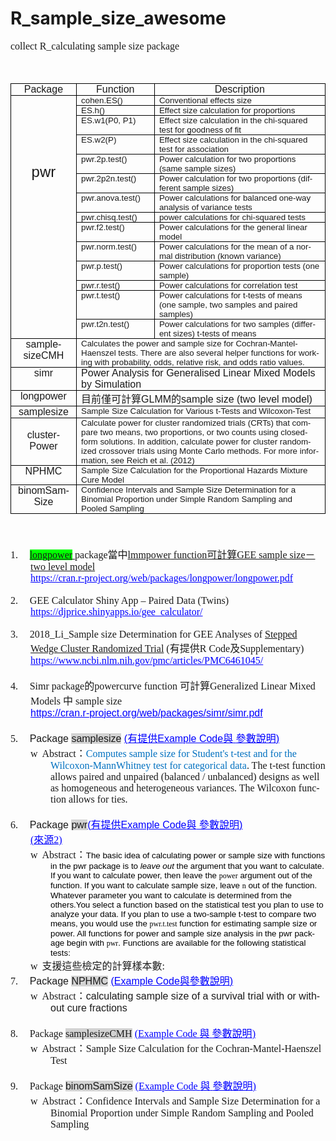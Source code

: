 # R_sample_size_awesome
collect R_calculating sample size package

<html xmlns:v="urn:schemas-microsoft-com:vml"
xmlns:o="urn:schemas-microsoft-com:office:office"
xmlns:w="urn:schemas-microsoft-com:office:word"
xmlns:m="http://schemas.microsoft.com/office/2004/12/omml"
xmlns="http://www.w3.org/TR/REC-html40">

<head>
<meta http-equiv=Content-Type content="text/html; charset=big5">
<meta name=ProgId content=Word.Document>
<meta name=Generator content="Microsoft Word 15">
<meta name=Originator content="Microsoft Word 15">
<link rel=File-List href="GEE%20Sample%20Size_20200525_PSY.files/filelist.xml">
<link rel=Edit-Time-Data
href="GEE%20Sample%20Size_20200525_PSY.files/editdata.mso">
<!--[if !mso]>
<style>
v\:* {behavior:url(#default#VML);}
o\:* {behavior:url(#default#VML);}
w\:* {behavior:url(#default#VML);}
.shape {behavior:url(#default#VML);}
</style>
<![endif]--><!--[if gte mso 9]><xml>
 <o:DocumentProperties>
  <o:Author>Yeh Kerwin</o:Author>
  <o:Template>Normal</o:Template>
  <o:LastAuthor>chiaming</o:LastAuthor>
  <o:Revision>2</o:Revision>
  <o:TotalTime>2</o:TotalTime>
  <o:Created>2020-06-02T01:43:00Z</o:Created>
  <o:LastSaved>2020-06-02T01:43:00Z</o:LastSaved>
  <o:Pages>1</o:Pages>
  <o:Words>718</o:Words>
  <o:Characters>4093</o:Characters>
  <o:Lines>34</o:Lines>
  <o:Paragraphs>9</o:Paragraphs>
  <o:CharactersWithSpaces>4802</o:CharactersWithSpaces>
  <o:Version>16.00</o:Version>
 </o:DocumentProperties>
 <o:OfficeDocumentSettings>
  <o:RelyOnVML/>
  <o:AllowPNG/>
 </o:OfficeDocumentSettings>
</xml><![endif]-->
<link rel=themeData href="GEE%20Sample%20Size_20200525_PSY.files/themedata.thmx">
<link rel=colorSchemeMapping
href="GEE%20Sample%20Size_20200525_PSY.files/colorschememapping.xml">
<!--[if gte mso 9]><xml>
 <w:WordDocument>
  <w:SpellingState>Clean</w:SpellingState>
  <w:GrammarState>Clean</w:GrammarState>
  <w:TrackMoves>false</w:TrackMoves>
  <w:TrackFormatting/>
  <w:PunctuationKerning/>
  <w:DrawingGridHorizontalSpacing>6 點</w:DrawingGridHorizontalSpacing>
  <w:DisplayHorizontalDrawingGridEvery>0</w:DisplayHorizontalDrawingGridEvery>
  <w:DisplayVerticalDrawingGridEvery>2</w:DisplayVerticalDrawingGridEvery>
  <w:ValidateAgainstSchemas/>
  <w:SaveIfXMLInvalid>false</w:SaveIfXMLInvalid>
  <w:IgnoreMixedContent>false</w:IgnoreMixedContent>
  <w:AlwaysShowPlaceholderText>false</w:AlwaysShowPlaceholderText>
  <w:DoNotPromoteQF/>
  <w:LidThemeOther>EN-US</w:LidThemeOther>
  <w:LidThemeAsian>ZH-TW</w:LidThemeAsian>
  <w:LidThemeComplexScript>X-NONE</w:LidThemeComplexScript>
  <w:Compatibility>
   <w:SpaceForUL/>
   <w:BalanceSingleByteDoubleByteWidth/>
   <w:DoNotLeaveBackslashAlone/>
   <w:ULTrailSpace/>
   <w:DoNotExpandShiftReturn/>
   <w:AdjustLineHeightInTable/>
   <w:BreakWrappedTables/>
   <w:SnapToGridInCell/>
   <w:WrapTextWithPunct/>
   <w:UseAsianBreakRules/>
   <w:DontGrowAutofit/>
   <w:SplitPgBreakAndParaMark/>
   <w:EnableOpenTypeKerning/>
   <w:DontFlipMirrorIndents/>
   <w:OverrideTableStyleHps/>
   <w:UseFELayout/>
  </w:Compatibility>
  <m:mathPr>
   <m:mathFont m:val="Cambria Math"/>
   <m:brkBin m:val="before"/>
   <m:brkBinSub m:val="&#45;-"/>
   <m:smallFrac m:val="off"/>
   <m:dispDef/>
   <m:lMargin m:val="0"/>
   <m:rMargin m:val="0"/>
   <m:defJc m:val="centerGroup"/>
   <m:wrapIndent m:val="1440"/>
   <m:intLim m:val="subSup"/>
   <m:naryLim m:val="undOvr"/>
  </m:mathPr></w:WordDocument>
</xml><![endif]--><!--[if gte mso 9]><xml>
 <w:LatentStyles DefLockedState="false" DefUnhideWhenUsed="false"
  DefSemiHidden="false" DefQFormat="false" DefPriority="99"
  LatentStyleCount="375">
  <w:LsdException Locked="false" Priority="0" QFormat="true" Name="Normal"/>
  <w:LsdException Locked="false" Priority="9" QFormat="true" Name="heading 1"/>
  <w:LsdException Locked="false" Priority="9" SemiHidden="true"
   UnhideWhenUsed="true" QFormat="true" Name="heading 2"/>
  <w:LsdException Locked="false" Priority="9" SemiHidden="true"
   UnhideWhenUsed="true" QFormat="true" Name="heading 3"/>
  <w:LsdException Locked="false" Priority="9" SemiHidden="true"
   UnhideWhenUsed="true" QFormat="true" Name="heading 4"/>
  <w:LsdException Locked="false" Priority="9" SemiHidden="true"
   UnhideWhenUsed="true" QFormat="true" Name="heading 5"/>
  <w:LsdException Locked="false" Priority="9" SemiHidden="true"
   UnhideWhenUsed="true" QFormat="true" Name="heading 6"/>
  <w:LsdException Locked="false" Priority="9" SemiHidden="true"
   UnhideWhenUsed="true" QFormat="true" Name="heading 7"/>
  <w:LsdException Locked="false" Priority="9" SemiHidden="true"
   UnhideWhenUsed="true" QFormat="true" Name="heading 8"/>
  <w:LsdException Locked="false" Priority="9" SemiHidden="true"
   UnhideWhenUsed="true" QFormat="true" Name="heading 9"/>
  <w:LsdException Locked="false" SemiHidden="true" UnhideWhenUsed="true"
   Name="index 1"/>
  <w:LsdException Locked="false" SemiHidden="true" UnhideWhenUsed="true"
   Name="index 2"/>
  <w:LsdException Locked="false" SemiHidden="true" UnhideWhenUsed="true"
   Name="index 3"/>
  <w:LsdException Locked="false" SemiHidden="true" UnhideWhenUsed="true"
   Name="index 4"/>
  <w:LsdException Locked="false" SemiHidden="true" UnhideWhenUsed="true"
   Name="index 5"/>
  <w:LsdException Locked="false" SemiHidden="true" UnhideWhenUsed="true"
   Name="index 6"/>
  <w:LsdException Locked="false" SemiHidden="true" UnhideWhenUsed="true"
   Name="index 7"/>
  <w:LsdException Locked="false" SemiHidden="true" UnhideWhenUsed="true"
   Name="index 8"/>
  <w:LsdException Locked="false" SemiHidden="true" UnhideWhenUsed="true"
   Name="index 9"/>
  <w:LsdException Locked="false" Priority="39" SemiHidden="true"
   UnhideWhenUsed="true" Name="toc 1"/>
  <w:LsdException Locked="false" Priority="39" SemiHidden="true"
   UnhideWhenUsed="true" Name="toc 2"/>
  <w:LsdException Locked="false" Priority="39" SemiHidden="true"
   UnhideWhenUsed="true" Name="toc 3"/>
  <w:LsdException Locked="false" Priority="39" SemiHidden="true"
   UnhideWhenUsed="true" Name="toc 4"/>
  <w:LsdException Locked="false" Priority="39" SemiHidden="true"
   UnhideWhenUsed="true" Name="toc 5"/>
  <w:LsdException Locked="false" Priority="39" SemiHidden="true"
   UnhideWhenUsed="true" Name="toc 6"/>
  <w:LsdException Locked="false" Priority="39" SemiHidden="true"
   UnhideWhenUsed="true" Name="toc 7"/>
  <w:LsdException Locked="false" Priority="39" SemiHidden="true"
   UnhideWhenUsed="true" Name="toc 8"/>
  <w:LsdException Locked="false" Priority="39" SemiHidden="true"
   UnhideWhenUsed="true" Name="toc 9"/>
  <w:LsdException Locked="false" SemiHidden="true" UnhideWhenUsed="true"
   Name="Normal Indent"/>
  <w:LsdException Locked="false" SemiHidden="true" UnhideWhenUsed="true"
   Name="footnote text"/>
  <w:LsdException Locked="false" SemiHidden="true" UnhideWhenUsed="true"
   Name="annotation text"/>
  <w:LsdException Locked="false" SemiHidden="true" UnhideWhenUsed="true"
   Name="header"/>
  <w:LsdException Locked="false" SemiHidden="true" UnhideWhenUsed="true"
   Name="footer"/>
  <w:LsdException Locked="false" SemiHidden="true" UnhideWhenUsed="true"
   Name="index heading"/>
  <w:LsdException Locked="false" Priority="35" SemiHidden="true"
   UnhideWhenUsed="true" QFormat="true" Name="caption"/>
  <w:LsdException Locked="false" SemiHidden="true" UnhideWhenUsed="true"
   Name="table of figures"/>
  <w:LsdException Locked="false" SemiHidden="true" UnhideWhenUsed="true"
   Name="envelope address"/>
  <w:LsdException Locked="false" SemiHidden="true" UnhideWhenUsed="true"
   Name="envelope return"/>
  <w:LsdException Locked="false" SemiHidden="true" UnhideWhenUsed="true"
   Name="footnote reference"/>
  <w:LsdException Locked="false" SemiHidden="true" UnhideWhenUsed="true"
   Name="annotation reference"/>
  <w:LsdException Locked="false" SemiHidden="true" UnhideWhenUsed="true"
   Name="line number"/>
  <w:LsdException Locked="false" SemiHidden="true" UnhideWhenUsed="true"
   Name="page number"/>
  <w:LsdException Locked="false" SemiHidden="true" UnhideWhenUsed="true"
   Name="endnote reference"/>
  <w:LsdException Locked="false" SemiHidden="true" UnhideWhenUsed="true"
   Name="endnote text"/>
  <w:LsdException Locked="false" SemiHidden="true" UnhideWhenUsed="true"
   Name="table of authorities"/>
  <w:LsdException Locked="false" SemiHidden="true" UnhideWhenUsed="true"
   Name="macro"/>
  <w:LsdException Locked="false" SemiHidden="true" UnhideWhenUsed="true"
   Name="toa heading"/>
  <w:LsdException Locked="false" SemiHidden="true" UnhideWhenUsed="true"
   Name="List"/>
  <w:LsdException Locked="false" SemiHidden="true" UnhideWhenUsed="true"
   Name="List Bullet"/>
  <w:LsdException Locked="false" SemiHidden="true" UnhideWhenUsed="true"
   Name="List Number"/>
  <w:LsdException Locked="false" SemiHidden="true" UnhideWhenUsed="true"
   Name="List 2"/>
  <w:LsdException Locked="false" SemiHidden="true" UnhideWhenUsed="true"
   Name="List 3"/>
  <w:LsdException Locked="false" SemiHidden="true" UnhideWhenUsed="true"
   Name="List 4"/>
  <w:LsdException Locked="false" SemiHidden="true" UnhideWhenUsed="true"
   Name="List 5"/>
  <w:LsdException Locked="false" SemiHidden="true" UnhideWhenUsed="true"
   Name="List Bullet 2"/>
  <w:LsdException Locked="false" SemiHidden="true" UnhideWhenUsed="true"
   Name="List Bullet 3"/>
  <w:LsdException Locked="false" SemiHidden="true" UnhideWhenUsed="true"
   Name="List Bullet 4"/>
  <w:LsdException Locked="false" SemiHidden="true" UnhideWhenUsed="true"
   Name="List Bullet 5"/>
  <w:LsdException Locked="false" SemiHidden="true" UnhideWhenUsed="true"
   Name="List Number 2"/>
  <w:LsdException Locked="false" SemiHidden="true" UnhideWhenUsed="true"
   Name="List Number 3"/>
  <w:LsdException Locked="false" SemiHidden="true" UnhideWhenUsed="true"
   Name="List Number 4"/>
  <w:LsdException Locked="false" SemiHidden="true" UnhideWhenUsed="true"
   Name="List Number 5"/>
  <w:LsdException Locked="false" Priority="10" QFormat="true" Name="Title"/>
  <w:LsdException Locked="false" SemiHidden="true" UnhideWhenUsed="true"
   Name="Closing"/>
  <w:LsdException Locked="false" SemiHidden="true" UnhideWhenUsed="true"
   Name="Signature"/>
  <w:LsdException Locked="false" Priority="1" SemiHidden="true"
   UnhideWhenUsed="true" Name="Default Paragraph Font"/>
  <w:LsdException Locked="false" SemiHidden="true" UnhideWhenUsed="true"
   Name="Body Text"/>
  <w:LsdException Locked="false" SemiHidden="true" UnhideWhenUsed="true"
   Name="Body Text Indent"/>
  <w:LsdException Locked="false" SemiHidden="true" UnhideWhenUsed="true"
   Name="List Continue"/>
  <w:LsdException Locked="false" SemiHidden="true" UnhideWhenUsed="true"
   Name="List Continue 2"/>
  <w:LsdException Locked="false" SemiHidden="true" UnhideWhenUsed="true"
   Name="List Continue 3"/>
  <w:LsdException Locked="false" SemiHidden="true" UnhideWhenUsed="true"
   Name="List Continue 4"/>
  <w:LsdException Locked="false" SemiHidden="true" UnhideWhenUsed="true"
   Name="List Continue 5"/>
  <w:LsdException Locked="false" SemiHidden="true" UnhideWhenUsed="true"
   Name="Message Header"/>
  <w:LsdException Locked="false" Priority="11" QFormat="true" Name="Subtitle"/>
  <w:LsdException Locked="false" SemiHidden="true" UnhideWhenUsed="true"
   Name="Salutation"/>
  <w:LsdException Locked="false" SemiHidden="true" UnhideWhenUsed="true"
   Name="Date"/>
  <w:LsdException Locked="false" SemiHidden="true" UnhideWhenUsed="true"
   Name="Body Text First Indent"/>
  <w:LsdException Locked="false" SemiHidden="true" UnhideWhenUsed="true"
   Name="Body Text First Indent 2"/>
  <w:LsdException Locked="false" SemiHidden="true" UnhideWhenUsed="true"
   Name="Note Heading"/>
  <w:LsdException Locked="false" SemiHidden="true" UnhideWhenUsed="true"
   Name="Body Text 2"/>
  <w:LsdException Locked="false" SemiHidden="true" UnhideWhenUsed="true"
   Name="Body Text 3"/>
  <w:LsdException Locked="false" SemiHidden="true" UnhideWhenUsed="true"
   Name="Body Text Indent 2"/>
  <w:LsdException Locked="false" SemiHidden="true" UnhideWhenUsed="true"
   Name="Body Text Indent 3"/>
  <w:LsdException Locked="false" SemiHidden="true" UnhideWhenUsed="true"
   Name="Block Text"/>
  <w:LsdException Locked="false" SemiHidden="true" UnhideWhenUsed="true"
   Name="Hyperlink"/>
  <w:LsdException Locked="false" SemiHidden="true" UnhideWhenUsed="true"
   Name="FollowedHyperlink"/>
  <w:LsdException Locked="false" Priority="22" QFormat="true" Name="Strong"/>
  <w:LsdException Locked="false" Priority="20" QFormat="true" Name="Emphasis"/>
  <w:LsdException Locked="false" SemiHidden="true" UnhideWhenUsed="true"
   Name="Document Map"/>
  <w:LsdException Locked="false" SemiHidden="true" UnhideWhenUsed="true"
   Name="Plain Text"/>
  <w:LsdException Locked="false" SemiHidden="true" UnhideWhenUsed="true"
   Name="E-mail Signature"/>
  <w:LsdException Locked="false" SemiHidden="true" UnhideWhenUsed="true"
   Name="HTML Top of Form"/>
  <w:LsdException Locked="false" SemiHidden="true" UnhideWhenUsed="true"
   Name="HTML Bottom of Form"/>
  <w:LsdException Locked="false" SemiHidden="true" UnhideWhenUsed="true"
   Name="Normal (Web)"/>
  <w:LsdException Locked="false" SemiHidden="true" UnhideWhenUsed="true"
   Name="HTML Acronym"/>
  <w:LsdException Locked="false" SemiHidden="true" UnhideWhenUsed="true"
   Name="HTML Address"/>
  <w:LsdException Locked="false" SemiHidden="true" UnhideWhenUsed="true"
   Name="HTML Cite"/>
  <w:LsdException Locked="false" SemiHidden="true" UnhideWhenUsed="true"
   Name="HTML Code"/>
  <w:LsdException Locked="false" SemiHidden="true" UnhideWhenUsed="true"
   Name="HTML Definition"/>
  <w:LsdException Locked="false" SemiHidden="true" UnhideWhenUsed="true"
   Name="HTML Keyboard"/>
  <w:LsdException Locked="false" SemiHidden="true" UnhideWhenUsed="true"
   Name="HTML Preformatted"/>
  <w:LsdException Locked="false" SemiHidden="true" UnhideWhenUsed="true"
   Name="HTML Sample"/>
  <w:LsdException Locked="false" SemiHidden="true" UnhideWhenUsed="true"
   Name="HTML Typewriter"/>
  <w:LsdException Locked="false" SemiHidden="true" UnhideWhenUsed="true"
   Name="HTML Variable"/>
  <w:LsdException Locked="false" SemiHidden="true" UnhideWhenUsed="true"
   Name="Normal Table"/>
  <w:LsdException Locked="false" SemiHidden="true" UnhideWhenUsed="true"
   Name="annotation subject"/>
  <w:LsdException Locked="false" SemiHidden="true" UnhideWhenUsed="true"
   Name="No List"/>
  <w:LsdException Locked="false" SemiHidden="true" UnhideWhenUsed="true"
   Name="Outline List 1"/>
  <w:LsdException Locked="false" SemiHidden="true" UnhideWhenUsed="true"
   Name="Outline List 2"/>
  <w:LsdException Locked="false" SemiHidden="true" UnhideWhenUsed="true"
   Name="Outline List 3"/>
  <w:LsdException Locked="false" SemiHidden="true" UnhideWhenUsed="true"
   Name="Table Simple 1"/>
  <w:LsdException Locked="false" SemiHidden="true" UnhideWhenUsed="true"
   Name="Table Simple 2"/>
  <w:LsdException Locked="false" SemiHidden="true" UnhideWhenUsed="true"
   Name="Table Simple 3"/>
  <w:LsdException Locked="false" SemiHidden="true" UnhideWhenUsed="true"
   Name="Table Classic 1"/>
  <w:LsdException Locked="false" SemiHidden="true" UnhideWhenUsed="true"
   Name="Table Classic 2"/>
  <w:LsdException Locked="false" SemiHidden="true" UnhideWhenUsed="true"
   Name="Table Classic 3"/>
  <w:LsdException Locked="false" SemiHidden="true" UnhideWhenUsed="true"
   Name="Table Classic 4"/>
  <w:LsdException Locked="false" SemiHidden="true" UnhideWhenUsed="true"
   Name="Table Colorful 1"/>
  <w:LsdException Locked="false" SemiHidden="true" UnhideWhenUsed="true"
   Name="Table Colorful 2"/>
  <w:LsdException Locked="false" SemiHidden="true" UnhideWhenUsed="true"
   Name="Table Colorful 3"/>
  <w:LsdException Locked="false" SemiHidden="true" UnhideWhenUsed="true"
   Name="Table Columns 1"/>
  <w:LsdException Locked="false" SemiHidden="true" UnhideWhenUsed="true"
   Name="Table Columns 2"/>
  <w:LsdException Locked="false" SemiHidden="true" UnhideWhenUsed="true"
   Name="Table Columns 3"/>
  <w:LsdException Locked="false" SemiHidden="true" UnhideWhenUsed="true"
   Name="Table Columns 4"/>
  <w:LsdException Locked="false" SemiHidden="true" UnhideWhenUsed="true"
   Name="Table Columns 5"/>
  <w:LsdException Locked="false" SemiHidden="true" UnhideWhenUsed="true"
   Name="Table Grid 1"/>
  <w:LsdException Locked="false" SemiHidden="true" UnhideWhenUsed="true"
   Name="Table Grid 2"/>
  <w:LsdException Locked="false" SemiHidden="true" UnhideWhenUsed="true"
   Name="Table Grid 3"/>
  <w:LsdException Locked="false" SemiHidden="true" UnhideWhenUsed="true"
   Name="Table Grid 4"/>
  <w:LsdException Locked="false" SemiHidden="true" UnhideWhenUsed="true"
   Name="Table Grid 5"/>
  <w:LsdException Locked="false" SemiHidden="true" UnhideWhenUsed="true"
   Name="Table Grid 6"/>
  <w:LsdException Locked="false" SemiHidden="true" UnhideWhenUsed="true"
   Name="Table Grid 7"/>
  <w:LsdException Locked="false" SemiHidden="true" UnhideWhenUsed="true"
   Name="Table Grid 8"/>
  <w:LsdException Locked="false" SemiHidden="true" UnhideWhenUsed="true"
   Name="Table List 1"/>
  <w:LsdException Locked="false" SemiHidden="true" UnhideWhenUsed="true"
   Name="Table List 2"/>
  <w:LsdException Locked="false" SemiHidden="true" UnhideWhenUsed="true"
   Name="Table List 3"/>
  <w:LsdException Locked="false" SemiHidden="true" UnhideWhenUsed="true"
   Name="Table List 4"/>
  <w:LsdException Locked="false" SemiHidden="true" UnhideWhenUsed="true"
   Name="Table List 5"/>
  <w:LsdException Locked="false" SemiHidden="true" UnhideWhenUsed="true"
   Name="Table List 6"/>
  <w:LsdException Locked="false" SemiHidden="true" UnhideWhenUsed="true"
   Name="Table List 7"/>
  <w:LsdException Locked="false" SemiHidden="true" UnhideWhenUsed="true"
   Name="Table List 8"/>
  <w:LsdException Locked="false" SemiHidden="true" UnhideWhenUsed="true"
   Name="Table 3D effects 1"/>
  <w:LsdException Locked="false" SemiHidden="true" UnhideWhenUsed="true"
   Name="Table 3D effects 2"/>
  <w:LsdException Locked="false" SemiHidden="true" UnhideWhenUsed="true"
   Name="Table 3D effects 3"/>
  <w:LsdException Locked="false" SemiHidden="true" UnhideWhenUsed="true"
   Name="Table Contemporary"/>
  <w:LsdException Locked="false" SemiHidden="true" UnhideWhenUsed="true"
   Name="Table Elegant"/>
  <w:LsdException Locked="false" SemiHidden="true" UnhideWhenUsed="true"
   Name="Table Professional"/>
  <w:LsdException Locked="false" SemiHidden="true" UnhideWhenUsed="true"
   Name="Table Subtle 1"/>
  <w:LsdException Locked="false" SemiHidden="true" UnhideWhenUsed="true"
   Name="Table Subtle 2"/>
  <w:LsdException Locked="false" SemiHidden="true" UnhideWhenUsed="true"
   Name="Table Web 1"/>
  <w:LsdException Locked="false" SemiHidden="true" UnhideWhenUsed="true"
   Name="Table Web 2"/>
  <w:LsdException Locked="false" SemiHidden="true" UnhideWhenUsed="true"
   Name="Table Web 3"/>
  <w:LsdException Locked="false" SemiHidden="true" UnhideWhenUsed="true"
   Name="Balloon Text"/>
  <w:LsdException Locked="false" Priority="39" Name="Table Grid"/>
  <w:LsdException Locked="false" SemiHidden="true" UnhideWhenUsed="true"
   Name="Table Theme"/>
  <w:LsdException Locked="false" SemiHidden="true" Name="Placeholder Text"/>
  <w:LsdException Locked="false" Priority="1" QFormat="true" Name="No Spacing"/>
  <w:LsdException Locked="false" Priority="60" Name="Light Shading"/>
  <w:LsdException Locked="false" Priority="61" Name="Light List"/>
  <w:LsdException Locked="false" Priority="62" Name="Light Grid"/>
  <w:LsdException Locked="false" Priority="63" Name="Medium Shading 1"/>
  <w:LsdException Locked="false" Priority="64" Name="Medium Shading 2"/>
  <w:LsdException Locked="false" Priority="65" Name="Medium List 1"/>
  <w:LsdException Locked="false" Priority="66" Name="Medium List 2"/>
  <w:LsdException Locked="false" Priority="67" Name="Medium Grid 1"/>
  <w:LsdException Locked="false" Priority="68" Name="Medium Grid 2"/>
  <w:LsdException Locked="false" Priority="69" Name="Medium Grid 3"/>
  <w:LsdException Locked="false" Priority="70" Name="Dark List"/>
  <w:LsdException Locked="false" Priority="71" Name="Colorful Shading"/>
  <w:LsdException Locked="false" Priority="72" Name="Colorful List"/>
  <w:LsdException Locked="false" Priority="73" Name="Colorful Grid"/>
  <w:LsdException Locked="false" Priority="60" Name="Light Shading Accent 1"/>
  <w:LsdException Locked="false" Priority="61" Name="Light List Accent 1"/>
  <w:LsdException Locked="false" Priority="62" Name="Light Grid Accent 1"/>
  <w:LsdException Locked="false" Priority="63" Name="Medium Shading 1 Accent 1"/>
  <w:LsdException Locked="false" Priority="64" Name="Medium Shading 2 Accent 1"/>
  <w:LsdException Locked="false" Priority="65" Name="Medium List 1 Accent 1"/>
  <w:LsdException Locked="false" SemiHidden="true" Name="Revision"/>
  <w:LsdException Locked="false" Priority="34" QFormat="true"
   Name="List Paragraph"/>
  <w:LsdException Locked="false" Priority="29" QFormat="true" Name="Quote"/>
  <w:LsdException Locked="false" Priority="30" QFormat="true"
   Name="Intense Quote"/>
  <w:LsdException Locked="false" Priority="66" Name="Medium List 2 Accent 1"/>
  <w:LsdException Locked="false" Priority="67" Name="Medium Grid 1 Accent 1"/>
  <w:LsdException Locked="false" Priority="68" Name="Medium Grid 2 Accent 1"/>
  <w:LsdException Locked="false" Priority="69" Name="Medium Grid 3 Accent 1"/>
  <w:LsdException Locked="false" Priority="70" Name="Dark List Accent 1"/>
  <w:LsdException Locked="false" Priority="71" Name="Colorful Shading Accent 1"/>
  <w:LsdException Locked="false" Priority="72" Name="Colorful List Accent 1"/>
  <w:LsdException Locked="false" Priority="73" Name="Colorful Grid Accent 1"/>
  <w:LsdException Locked="false" Priority="60" Name="Light Shading Accent 2"/>
  <w:LsdException Locked="false" Priority="61" Name="Light List Accent 2"/>
  <w:LsdException Locked="false" Priority="62" Name="Light Grid Accent 2"/>
  <w:LsdException Locked="false" Priority="63" Name="Medium Shading 1 Accent 2"/>
  <w:LsdException Locked="false" Priority="64" Name="Medium Shading 2 Accent 2"/>
  <w:LsdException Locked="false" Priority="65" Name="Medium List 1 Accent 2"/>
  <w:LsdException Locked="false" Priority="66" Name="Medium List 2 Accent 2"/>
  <w:LsdException Locked="false" Priority="67" Name="Medium Grid 1 Accent 2"/>
  <w:LsdException Locked="false" Priority="68" Name="Medium Grid 2 Accent 2"/>
  <w:LsdException Locked="false" Priority="69" Name="Medium Grid 3 Accent 2"/>
  <w:LsdException Locked="false" Priority="70" Name="Dark List Accent 2"/>
  <w:LsdException Locked="false" Priority="71" Name="Colorful Shading Accent 2"/>
  <w:LsdException Locked="false" Priority="72" Name="Colorful List Accent 2"/>
  <w:LsdException Locked="false" Priority="73" Name="Colorful Grid Accent 2"/>
  <w:LsdException Locked="false" Priority="60" Name="Light Shading Accent 3"/>
  <w:LsdException Locked="false" Priority="61" Name="Light List Accent 3"/>
  <w:LsdException Locked="false" Priority="62" Name="Light Grid Accent 3"/>
  <w:LsdException Locked="false" Priority="63" Name="Medium Shading 1 Accent 3"/>
  <w:LsdException Locked="false" Priority="64" Name="Medium Shading 2 Accent 3"/>
  <w:LsdException Locked="false" Priority="65" Name="Medium List 1 Accent 3"/>
  <w:LsdException Locked="false" Priority="66" Name="Medium List 2 Accent 3"/>
  <w:LsdException Locked="false" Priority="67" Name="Medium Grid 1 Accent 3"/>
  <w:LsdException Locked="false" Priority="68" Name="Medium Grid 2 Accent 3"/>
  <w:LsdException Locked="false" Priority="69" Name="Medium Grid 3 Accent 3"/>
  <w:LsdException Locked="false" Priority="70" Name="Dark List Accent 3"/>
  <w:LsdException Locked="false" Priority="71" Name="Colorful Shading Accent 3"/>
  <w:LsdException Locked="false" Priority="72" Name="Colorful List Accent 3"/>
  <w:LsdException Locked="false" Priority="73" Name="Colorful Grid Accent 3"/>
  <w:LsdException Locked="false" Priority="60" Name="Light Shading Accent 4"/>
  <w:LsdException Locked="false" Priority="61" Name="Light List Accent 4"/>
  <w:LsdException Locked="false" Priority="62" Name="Light Grid Accent 4"/>
  <w:LsdException Locked="false" Priority="63" Name="Medium Shading 1 Accent 4"/>
  <w:LsdException Locked="false" Priority="64" Name="Medium Shading 2 Accent 4"/>
  <w:LsdException Locked="false" Priority="65" Name="Medium List 1 Accent 4"/>
  <w:LsdException Locked="false" Priority="66" Name="Medium List 2 Accent 4"/>
  <w:LsdException Locked="false" Priority="67" Name="Medium Grid 1 Accent 4"/>
  <w:LsdException Locked="false" Priority="68" Name="Medium Grid 2 Accent 4"/>
  <w:LsdException Locked="false" Priority="69" Name="Medium Grid 3 Accent 4"/>
  <w:LsdException Locked="false" Priority="70" Name="Dark List Accent 4"/>
  <w:LsdException Locked="false" Priority="71" Name="Colorful Shading Accent 4"/>
  <w:LsdException Locked="false" Priority="72" Name="Colorful List Accent 4"/>
  <w:LsdException Locked="false" Priority="73" Name="Colorful Grid Accent 4"/>
  <w:LsdException Locked="false" Priority="60" Name="Light Shading Accent 5"/>
  <w:LsdException Locked="false" Priority="61" Name="Light List Accent 5"/>
  <w:LsdException Locked="false" Priority="62" Name="Light Grid Accent 5"/>
  <w:LsdException Locked="false" Priority="63" Name="Medium Shading 1 Accent 5"/>
  <w:LsdException Locked="false" Priority="64" Name="Medium Shading 2 Accent 5"/>
  <w:LsdException Locked="false" Priority="65" Name="Medium List 1 Accent 5"/>
  <w:LsdException Locked="false" Priority="66" Name="Medium List 2 Accent 5"/>
  <w:LsdException Locked="false" Priority="67" Name="Medium Grid 1 Accent 5"/>
  <w:LsdException Locked="false" Priority="68" Name="Medium Grid 2 Accent 5"/>
  <w:LsdException Locked="false" Priority="69" Name="Medium Grid 3 Accent 5"/>
  <w:LsdException Locked="false" Priority="70" Name="Dark List Accent 5"/>
  <w:LsdException Locked="false" Priority="71" Name="Colorful Shading Accent 5"/>
  <w:LsdException Locked="false" Priority="72" Name="Colorful List Accent 5"/>
  <w:LsdException Locked="false" Priority="73" Name="Colorful Grid Accent 5"/>
  <w:LsdException Locked="false" Priority="60" Name="Light Shading Accent 6"/>
  <w:LsdException Locked="false" Priority="61" Name="Light List Accent 6"/>
  <w:LsdException Locked="false" Priority="62" Name="Light Grid Accent 6"/>
  <w:LsdException Locked="false" Priority="63" Name="Medium Shading 1 Accent 6"/>
  <w:LsdException Locked="false" Priority="64" Name="Medium Shading 2 Accent 6"/>
  <w:LsdException Locked="false" Priority="65" Name="Medium List 1 Accent 6"/>
  <w:LsdException Locked="false" Priority="66" Name="Medium List 2 Accent 6"/>
  <w:LsdException Locked="false" Priority="67" Name="Medium Grid 1 Accent 6"/>
  <w:LsdException Locked="false" Priority="68" Name="Medium Grid 2 Accent 6"/>
  <w:LsdException Locked="false" Priority="69" Name="Medium Grid 3 Accent 6"/>
  <w:LsdException Locked="false" Priority="70" Name="Dark List Accent 6"/>
  <w:LsdException Locked="false" Priority="71" Name="Colorful Shading Accent 6"/>
  <w:LsdException Locked="false" Priority="72" Name="Colorful List Accent 6"/>
  <w:LsdException Locked="false" Priority="73" Name="Colorful Grid Accent 6"/>
  <w:LsdException Locked="false" Priority="19" QFormat="true"
   Name="Subtle Emphasis"/>
  <w:LsdException Locked="false" Priority="21" QFormat="true"
   Name="Intense Emphasis"/>
  <w:LsdException Locked="false" Priority="31" QFormat="true"
   Name="Subtle Reference"/>
  <w:LsdException Locked="false" Priority="32" QFormat="true"
   Name="Intense Reference"/>
  <w:LsdException Locked="false" Priority="33" QFormat="true" Name="Book Title"/>
  <w:LsdException Locked="false" Priority="37" SemiHidden="true"
   UnhideWhenUsed="true" Name="Bibliography"/>
  <w:LsdException Locked="false" Priority="39" SemiHidden="true"
   UnhideWhenUsed="true" QFormat="true" Name="TOC Heading"/>
  <w:LsdException Locked="false" Priority="41" Name="Plain Table 1"/>
  <w:LsdException Locked="false" Priority="42" Name="Plain Table 2"/>
  <w:LsdException Locked="false" Priority="43" Name="Plain Table 3"/>
  <w:LsdException Locked="false" Priority="44" Name="Plain Table 4"/>
  <w:LsdException Locked="false" Priority="45" Name="Plain Table 5"/>
  <w:LsdException Locked="false" Priority="40" Name="Grid Table Light"/>
  <w:LsdException Locked="false" Priority="46" Name="Grid Table 1 Light"/>
  <w:LsdException Locked="false" Priority="47" Name="Grid Table 2"/>
  <w:LsdException Locked="false" Priority="48" Name="Grid Table 3"/>
  <w:LsdException Locked="false" Priority="49" Name="Grid Table 4"/>
  <w:LsdException Locked="false" Priority="50" Name="Grid Table 5 Dark"/>
  <w:LsdException Locked="false" Priority="51" Name="Grid Table 6 Colorful"/>
  <w:LsdException Locked="false" Priority="52" Name="Grid Table 7 Colorful"/>
  <w:LsdException Locked="false" Priority="46"
   Name="Grid Table 1 Light Accent 1"/>
  <w:LsdException Locked="false" Priority="47" Name="Grid Table 2 Accent 1"/>
  <w:LsdException Locked="false" Priority="48" Name="Grid Table 3 Accent 1"/>
  <w:LsdException Locked="false" Priority="49" Name="Grid Table 4 Accent 1"/>
  <w:LsdException Locked="false" Priority="50" Name="Grid Table 5 Dark Accent 1"/>
  <w:LsdException Locked="false" Priority="51"
   Name="Grid Table 6 Colorful Accent 1"/>
  <w:LsdException Locked="false" Priority="52"
   Name="Grid Table 7 Colorful Accent 1"/>
  <w:LsdException Locked="false" Priority="46"
   Name="Grid Table 1 Light Accent 2"/>
  <w:LsdException Locked="false" Priority="47" Name="Grid Table 2 Accent 2"/>
  <w:LsdException Locked="false" Priority="48" Name="Grid Table 3 Accent 2"/>
  <w:LsdException Locked="false" Priority="49" Name="Grid Table 4 Accent 2"/>
  <w:LsdException Locked="false" Priority="50" Name="Grid Table 5 Dark Accent 2"/>
  <w:LsdException Locked="false" Priority="51"
   Name="Grid Table 6 Colorful Accent 2"/>
  <w:LsdException Locked="false" Priority="52"
   Name="Grid Table 7 Colorful Accent 2"/>
  <w:LsdException Locked="false" Priority="46"
   Name="Grid Table 1 Light Accent 3"/>
  <w:LsdException Locked="false" Priority="47" Name="Grid Table 2 Accent 3"/>
  <w:LsdException Locked="false" Priority="48" Name="Grid Table 3 Accent 3"/>
  <w:LsdException Locked="false" Priority="49" Name="Grid Table 4 Accent 3"/>
  <w:LsdException Locked="false" Priority="50" Name="Grid Table 5 Dark Accent 3"/>
  <w:LsdException Locked="false" Priority="51"
   Name="Grid Table 6 Colorful Accent 3"/>
  <w:LsdException Locked="false" Priority="52"
   Name="Grid Table 7 Colorful Accent 3"/>
  <w:LsdException Locked="false" Priority="46"
   Name="Grid Table 1 Light Accent 4"/>
  <w:LsdException Locked="false" Priority="47" Name="Grid Table 2 Accent 4"/>
  <w:LsdException Locked="false" Priority="48" Name="Grid Table 3 Accent 4"/>
  <w:LsdException Locked="false" Priority="49" Name="Grid Table 4 Accent 4"/>
  <w:LsdException Locked="false" Priority="50" Name="Grid Table 5 Dark Accent 4"/>
  <w:LsdException Locked="false" Priority="51"
   Name="Grid Table 6 Colorful Accent 4"/>
  <w:LsdException Locked="false" Priority="52"
   Name="Grid Table 7 Colorful Accent 4"/>
  <w:LsdException Locked="false" Priority="46"
   Name="Grid Table 1 Light Accent 5"/>
  <w:LsdException Locked="false" Priority="47" Name="Grid Table 2 Accent 5"/>
  <w:LsdException Locked="false" Priority="48" Name="Grid Table 3 Accent 5"/>
  <w:LsdException Locked="false" Priority="49" Name="Grid Table 4 Accent 5"/>
  <w:LsdException Locked="false" Priority="50" Name="Grid Table 5 Dark Accent 5"/>
  <w:LsdException Locked="false" Priority="51"
   Name="Grid Table 6 Colorful Accent 5"/>
  <w:LsdException Locked="false" Priority="52"
   Name="Grid Table 7 Colorful Accent 5"/>
  <w:LsdException Locked="false" Priority="46"
   Name="Grid Table 1 Light Accent 6"/>
  <w:LsdException Locked="false" Priority="47" Name="Grid Table 2 Accent 6"/>
  <w:LsdException Locked="false" Priority="48" Name="Grid Table 3 Accent 6"/>
  <w:LsdException Locked="false" Priority="49" Name="Grid Table 4 Accent 6"/>
  <w:LsdException Locked="false" Priority="50" Name="Grid Table 5 Dark Accent 6"/>
  <w:LsdException Locked="false" Priority="51"
   Name="Grid Table 6 Colorful Accent 6"/>
  <w:LsdException Locked="false" Priority="52"
   Name="Grid Table 7 Colorful Accent 6"/>
  <w:LsdException Locked="false" Priority="46" Name="List Table 1 Light"/>
  <w:LsdException Locked="false" Priority="47" Name="List Table 2"/>
  <w:LsdException Locked="false" Priority="48" Name="List Table 3"/>
  <w:LsdException Locked="false" Priority="49" Name="List Table 4"/>
  <w:LsdException Locked="false" Priority="50" Name="List Table 5 Dark"/>
  <w:LsdException Locked="false" Priority="51" Name="List Table 6 Colorful"/>
  <w:LsdException Locked="false" Priority="52" Name="List Table 7 Colorful"/>
  <w:LsdException Locked="false" Priority="46"
   Name="List Table 1 Light Accent 1"/>
  <w:LsdException Locked="false" Priority="47" Name="List Table 2 Accent 1"/>
  <w:LsdException Locked="false" Priority="48" Name="List Table 3 Accent 1"/>
  <w:LsdException Locked="false" Priority="49" Name="List Table 4 Accent 1"/>
  <w:LsdException Locked="false" Priority="50" Name="List Table 5 Dark Accent 1"/>
  <w:LsdException Locked="false" Priority="51"
   Name="List Table 6 Colorful Accent 1"/>
  <w:LsdException Locked="false" Priority="52"
   Name="List Table 7 Colorful Accent 1"/>
  <w:LsdException Locked="false" Priority="46"
   Name="List Table 1 Light Accent 2"/>
  <w:LsdException Locked="false" Priority="47" Name="List Table 2 Accent 2"/>
  <w:LsdException Locked="false" Priority="48" Name="List Table 3 Accent 2"/>
  <w:LsdException Locked="false" Priority="49" Name="List Table 4 Accent 2"/>
  <w:LsdException Locked="false" Priority="50" Name="List Table 5 Dark Accent 2"/>
  <w:LsdException Locked="false" Priority="51"
   Name="List Table 6 Colorful Accent 2"/>
  <w:LsdException Locked="false" Priority="52"
   Name="List Table 7 Colorful Accent 2"/>
  <w:LsdException Locked="false" Priority="46"
   Name="List Table 1 Light Accent 3"/>
  <w:LsdException Locked="false" Priority="47" Name="List Table 2 Accent 3"/>
  <w:LsdException Locked="false" Priority="48" Name="List Table 3 Accent 3"/>
  <w:LsdException Locked="false" Priority="49" Name="List Table 4 Accent 3"/>
  <w:LsdException Locked="false" Priority="50" Name="List Table 5 Dark Accent 3"/>
  <w:LsdException Locked="false" Priority="51"
   Name="List Table 6 Colorful Accent 3"/>
  <w:LsdException Locked="false" Priority="52"
   Name="List Table 7 Colorful Accent 3"/>
  <w:LsdException Locked="false" Priority="46"
   Name="List Table 1 Light Accent 4"/>
  <w:LsdException Locked="false" Priority="47" Name="List Table 2 Accent 4"/>
  <w:LsdException Locked="false" Priority="48" Name="List Table 3 Accent 4"/>
  <w:LsdException Locked="false" Priority="49" Name="List Table 4 Accent 4"/>
  <w:LsdException Locked="false" Priority="50" Name="List Table 5 Dark Accent 4"/>
  <w:LsdException Locked="false" Priority="51"
   Name="List Table 6 Colorful Accent 4"/>
  <w:LsdException Locked="false" Priority="52"
   Name="List Table 7 Colorful Accent 4"/>
  <w:LsdException Locked="false" Priority="46"
   Name="List Table 1 Light Accent 5"/>
  <w:LsdException Locked="false" Priority="47" Name="List Table 2 Accent 5"/>
  <w:LsdException Locked="false" Priority="48" Name="List Table 3 Accent 5"/>
  <w:LsdException Locked="false" Priority="49" Name="List Table 4 Accent 5"/>
  <w:LsdException Locked="false" Priority="50" Name="List Table 5 Dark Accent 5"/>
  <w:LsdException Locked="false" Priority="51"
   Name="List Table 6 Colorful Accent 5"/>
  <w:LsdException Locked="false" Priority="52"
   Name="List Table 7 Colorful Accent 5"/>
  <w:LsdException Locked="false" Priority="46"
   Name="List Table 1 Light Accent 6"/>
  <w:LsdException Locked="false" Priority="47" Name="List Table 2 Accent 6"/>
  <w:LsdException Locked="false" Priority="48" Name="List Table 3 Accent 6"/>
  <w:LsdException Locked="false" Priority="49" Name="List Table 4 Accent 6"/>
  <w:LsdException Locked="false" Priority="50" Name="List Table 5 Dark Accent 6"/>
  <w:LsdException Locked="false" Priority="51"
   Name="List Table 6 Colorful Accent 6"/>
  <w:LsdException Locked="false" Priority="52"
   Name="List Table 7 Colorful Accent 6"/>
  <w:LsdException Locked="false" SemiHidden="true" UnhideWhenUsed="true"
   Name="Mention"/>
  <w:LsdException Locked="false" SemiHidden="true" UnhideWhenUsed="true"
   Name="Smart Hyperlink"/>
  <w:LsdException Locked="false" SemiHidden="true" UnhideWhenUsed="true"
   Name="Hashtag"/>
  <w:LsdException Locked="false" SemiHidden="true" UnhideWhenUsed="true"
   Name="Unresolved Mention"/>
 </w:LatentStyles>
</xml><![endif]-->
<style>
<!--
 /* Font Definitions */
 @font-face
	{font-family:Wingdings;
	panose-1:5 0 0 0 0 0 0 0 0 0;
	mso-font-charset:2;
	mso-generic-font-family:auto;
	mso-font-pitch:variable;
	mso-font-signature:0 268435456 0 0 -2147483648 0;}
@font-face
	{font-family:新細明體;
	panose-1:2 2 5 0 0 0 0 0 0 0;
	mso-font-alt:PMingLiU;
	mso-font-charset:136;
	mso-generic-font-family:roman;
	mso-font-pitch:variable;
	mso-font-signature:-1610611969 684719354 22 0 1048577 0;}
@font-face
	{font-family:細明體;
	panose-1:2 2 5 9 0 0 0 0 0 0;
	mso-font-alt:MingLiU;
	mso-font-charset:136;
	mso-generic-font-family:modern;
	mso-font-pitch:fixed;
	mso-font-signature:-1610611969 684719354 22 0 1048577 0;}
@font-face
	{font-family:"Cambria Math";
	panose-1:2 4 5 3 5 4 6 3 2 4;
	mso-font-charset:0;
	mso-generic-font-family:roman;
	mso-font-pitch:variable;
	mso-font-signature:-536869121 1107305727 33554432 0 415 0;}
@font-face
	{font-family:Calibri;
	panose-1:2 15 5 2 2 2 4 3 2 4;
	mso-font-charset:0;
	mso-generic-font-family:swiss;
	mso-font-pitch:variable;
	mso-font-signature:-469750017 -1073732485 9 0 511 0;}
@font-face
	{font-family:"Lucida Console";
	panose-1:2 11 6 9 4 5 4 2 2 4;
	mso-font-charset:0;
	mso-generic-font-family:modern;
	mso-font-pitch:fixed;
	mso-font-signature:-2147482993 6144 0 0 31 0;}
@font-face
	{font-family:標楷體;
	panose-1:3 0 5 9 0 0 0 0 0 0;
	mso-font-charset:136;
	mso-generic-font-family:script;
	mso-font-pitch:fixed;
	mso-font-signature:3 135135232 22 0 1048577 0;}
@font-face
	{font-family:"\@標楷體";
	mso-font-charset:136;
	mso-generic-font-family:script;
	mso-font-pitch:fixed;
	mso-font-signature:3 135135232 22 0 1048577 0;}
@font-face
	{font-family:"\@細明體";
	panose-1:2 1 6 9 0 1 1 1 1 1;
	mso-font-charset:136;
	mso-generic-font-family:modern;
	mso-font-pitch:fixed;
	mso-font-signature:-1610611969 684719354 22 0 1048577 0;}
@font-face
	{font-family:"\@新細明體";
	panose-1:2 1 6 1 0 1 1 1 1 1;
	mso-font-charset:136;
	mso-generic-font-family:roman;
	mso-font-pitch:variable;
	mso-font-signature:-1610611969 684719354 22 0 1048577 0;}
 /* Style Definitions */
 p.MsoNormal, li.MsoNormal, div.MsoNormal
	{mso-style-unhide:no;
	mso-style-qformat:yes;
	mso-style-parent:"";
	margin:0cm;
	margin-bottom:.0001pt;
	mso-pagination:none;
	font-size:12.0pt;
	mso-bidi-font-size:11.0pt;
	font-family:"Calibri",sans-serif;
	mso-ascii-font-family:Calibri;
	mso-ascii-theme-font:minor-latin;
	mso-fareast-font-family:新細明體;
	mso-fareast-theme-font:minor-fareast;
	mso-hansi-font-family:Calibri;
	mso-hansi-theme-font:minor-latin;
	mso-bidi-font-family:"Times New Roman";
	mso-bidi-theme-font:minor-bidi;
	mso-font-kerning:1.0pt;}
p.MsoCommentText, li.MsoCommentText, div.MsoCommentText
	{mso-style-noshow:yes;
	mso-style-priority:99;
	mso-style-link:"註解文字 字元";
	margin:0cm;
	margin-bottom:.0001pt;
	mso-pagination:none;
	font-size:12.0pt;
	mso-bidi-font-size:11.0pt;
	font-family:"Calibri",sans-serif;
	mso-ascii-font-family:Calibri;
	mso-ascii-theme-font:minor-latin;
	mso-fareast-font-family:新細明體;
	mso-fareast-theme-font:minor-fareast;
	mso-hansi-font-family:Calibri;
	mso-hansi-theme-font:minor-latin;
	mso-bidi-font-family:"Times New Roman";
	mso-bidi-theme-font:minor-bidi;
	mso-font-kerning:1.0pt;}
p.MsoHeader, li.MsoHeader, div.MsoHeader
	{mso-style-priority:99;
	mso-style-link:"頁首 字元";
	margin:0cm;
	margin-bottom:.0001pt;
	mso-pagination:none;
	tab-stops:center 207.65pt right 415.3pt;
	layout-grid-mode:char;
	font-size:10.0pt;
	font-family:"Calibri",sans-serif;
	mso-ascii-font-family:Calibri;
	mso-ascii-theme-font:minor-latin;
	mso-fareast-font-family:新細明體;
	mso-fareast-theme-font:minor-fareast;
	mso-hansi-font-family:Calibri;
	mso-hansi-theme-font:minor-latin;
	mso-bidi-font-family:"Times New Roman";
	mso-bidi-theme-font:minor-bidi;
	mso-font-kerning:1.0pt;}
p.MsoFooter, li.MsoFooter, div.MsoFooter
	{mso-style-priority:99;
	mso-style-link:"頁尾 字元";
	margin:0cm;
	margin-bottom:.0001pt;
	mso-pagination:none;
	tab-stops:center 207.65pt right 415.3pt;
	layout-grid-mode:char;
	font-size:10.0pt;
	font-family:"Calibri",sans-serif;
	mso-ascii-font-family:Calibri;
	mso-ascii-theme-font:minor-latin;
	mso-fareast-font-family:新細明體;
	mso-fareast-theme-font:minor-fareast;
	mso-hansi-font-family:Calibri;
	mso-hansi-theme-font:minor-latin;
	mso-bidi-font-family:"Times New Roman";
	mso-bidi-theme-font:minor-bidi;
	mso-font-kerning:1.0pt;}
span.MsoCommentReference
	{mso-style-noshow:yes;
	mso-style-priority:99;
	mso-ansi-font-size:9.0pt;
	mso-bidi-font-size:9.0pt;}
a:link, span.MsoHyperlink
	{mso-style-priority:99;
	color:blue;
	text-decoration:underline;
	text-underline:single;}
a:visited, span.MsoHyperlinkFollowed
	{mso-style-noshow:yes;
	mso-style-priority:99;
	color:#954F72;
	mso-themecolor:followedhyperlink;
	text-decoration:underline;
	text-underline:single;}
p
	{mso-style-noshow:yes;
	mso-style-priority:99;
	mso-margin-top-alt:auto;
	margin-right:0cm;
	mso-margin-bottom-alt:auto;
	margin-left:0cm;
	mso-pagination:widow-orphan;
	font-size:12.0pt;
	font-family:"新細明體",serif;
	mso-bidi-font-family:新細明體;}
code
	{mso-style-noshow:yes;
	mso-style-priority:99;
	mso-ansi-font-size:12.0pt;
	mso-bidi-font-size:12.0pt;
	font-family:細明體;
	mso-ascii-font-family:細明體;
	mso-fareast-font-family:細明體;
	mso-hansi-font-family:細明體;
	mso-bidi-font-family:細明體;}
p.MsoCommentSubject, li.MsoCommentSubject, div.MsoCommentSubject
	{mso-style-noshow:yes;
	mso-style-priority:99;
	mso-style-parent:註解文字;
	mso-style-link:"註解主旨 字元";
	mso-style-next:註解文字;
	margin:0cm;
	margin-bottom:.0001pt;
	mso-pagination:none;
	font-size:12.0pt;
	mso-bidi-font-size:11.0pt;
	font-family:"Calibri",sans-serif;
	mso-ascii-font-family:Calibri;
	mso-ascii-theme-font:minor-latin;
	mso-fareast-font-family:新細明體;
	mso-fareast-theme-font:minor-fareast;
	mso-hansi-font-family:Calibri;
	mso-hansi-theme-font:minor-latin;
	mso-bidi-font-family:"Times New Roman";
	mso-bidi-theme-font:minor-bidi;
	mso-font-kerning:1.0pt;
	font-weight:bold;}
p.MsoAcetate, li.MsoAcetate, div.MsoAcetate
	{mso-style-noshow:yes;
	mso-style-priority:99;
	mso-style-link:"註解方塊文字 字元";
	margin:0cm;
	margin-bottom:.0001pt;
	mso-pagination:none;
	font-size:9.0pt;
	font-family:"Calibri Light",sans-serif;
	mso-ascii-font-family:"Calibri Light";
	mso-ascii-theme-font:major-latin;
	mso-fareast-font-family:新細明體;
	mso-fareast-theme-font:major-fareast;
	mso-hansi-font-family:"Calibri Light";
	mso-hansi-theme-font:major-latin;
	mso-bidi-font-family:"Times New Roman";
	mso-bidi-theme-font:major-bidi;
	mso-font-kerning:1.0pt;}
p.MsoListParagraph, li.MsoListParagraph, div.MsoListParagraph
	{mso-style-priority:34;
	mso-style-unhide:no;
	mso-style-qformat:yes;
	margin-top:0cm;
	margin-right:0cm;
	margin-bottom:0cm;
	margin-left:24.0pt;
	margin-bottom:.0001pt;
	mso-para-margin-top:0cm;
	mso-para-margin-right:0cm;
	mso-para-margin-bottom:0cm;
	mso-para-margin-left:2.0gd;
	mso-para-margin-bottom:.0001pt;
	mso-pagination:none;
	font-size:12.0pt;
	mso-bidi-font-size:11.0pt;
	font-family:"Calibri",sans-serif;
	mso-ascii-font-family:Calibri;
	mso-ascii-theme-font:minor-latin;
	mso-fareast-font-family:新細明體;
	mso-fareast-theme-font:minor-fareast;
	mso-hansi-font-family:Calibri;
	mso-hansi-theme-font:minor-latin;
	mso-bidi-font-family:"Times New Roman";
	mso-bidi-theme-font:minor-bidi;
	mso-font-kerning:1.0pt;}
span.a
	{mso-style-name:"頁首 字元";
	mso-style-priority:99;
	mso-style-unhide:no;
	mso-style-locked:yes;
	mso-style-link:頁首;
	mso-ansi-font-size:10.0pt;
	mso-bidi-font-size:10.0pt;}
span.a0
	{mso-style-name:"頁尾 字元";
	mso-style-priority:99;
	mso-style-unhide:no;
	mso-style-locked:yes;
	mso-style-link:頁尾;
	mso-ansi-font-size:10.0pt;
	mso-bidi-font-size:10.0pt;}
span.a1
	{mso-style-name:"註解文字 字元";
	mso-style-noshow:yes;
	mso-style-priority:99;
	mso-style-unhide:no;
	mso-style-locked:yes;
	mso-style-link:註解文字;}
span.a2
	{mso-style-name:"註解主旨 字元";
	mso-style-noshow:yes;
	mso-style-priority:99;
	mso-style-unhide:no;
	mso-style-locked:yes;
	mso-style-parent:"註解文字 字元";
	mso-style-link:註解主旨;
	font-weight:bold;}
span.a3
	{mso-style-name:"註解方塊文字 字元";
	mso-style-noshow:yes;
	mso-style-priority:99;
	mso-style-unhide:no;
	mso-style-locked:yes;
	mso-style-link:註解方塊文字;
	mso-ansi-font-size:9.0pt;
	mso-bidi-font-size:9.0pt;
	font-family:"Calibri Light",sans-serif;
	mso-ascii-font-family:"Calibri Light";
	mso-ascii-theme-font:major-latin;
	mso-fareast-font-family:新細明體;
	mso-fareast-theme-font:major-fareast;
	mso-hansi-font-family:"Calibri Light";
	mso-hansi-theme-font:major-latin;
	mso-bidi-font-family:"Times New Roman";
	mso-bidi-theme-font:major-bidi;}
span.SpellE
	{mso-style-name:"";
	mso-spl-e:yes;}
span.GramE
	{mso-style-name:"";
	mso-gram-e:yes;}
.MsoChpDefault
	{mso-style-type:export-only;
	mso-default-props:yes;
	font-family:"Calibri",sans-serif;
	mso-bidi-font-family:"Times New Roman";
	mso-bidi-theme-font:minor-bidi;}
 /* Page Definitions */
 @page
	{mso-page-border-surround-header:no;
	mso-page-border-surround-footer:no;
	mso-footnote-separator:url("GEE%20Sample%20Size_20200525_PSY.files/header.htm") fs;
	mso-footnote-continuation-separator:url("GEE%20Sample%20Size_20200525_PSY.files/header.htm") fcs;
	mso-endnote-separator:url("GEE%20Sample%20Size_20200525_PSY.files/header.htm") es;
	mso-endnote-continuation-separator:url("GEE%20Sample%20Size_20200525_PSY.files/header.htm") ecs;}
@page WordSection1
	{size:841.9pt 595.3pt;
	mso-page-orientation:landscape;
	margin:36.0pt 36.0pt 36.0pt 36.0pt;
	mso-header-margin:42.55pt;
	mso-footer-margin:49.6pt;
	mso-paper-source:0;
	layout-grid:18.0pt;}
div.WordSection1
	{page:WordSection1;}
 /* List Definitions */
 @list l0
	{mso-list-id:206796026;
	mso-list-type:hybrid;
	mso-list-template-ids:-1705237802 -1845215170 67698691 67698693 67698689 67698691 67698693 67698689 67698691 67698693;}
@list l0:level1
	{mso-level-number-format:bullet;
	mso-level-text:;
	mso-level-tab-stop:none;
	mso-level-number-position:left;
	margin-left:48.0pt;
	text-indent:-24.0pt;
	font-family:Wingdings;}
@list l0:level2
	{mso-level-number-format:bullet;
	mso-level-text:;
	mso-level-tab-stop:none;
	mso-level-number-position:left;
	text-indent:-24.0pt;
	font-family:Wingdings;}
@list l0:level3
	{mso-level-number-format:bullet;
	mso-level-text:;
	mso-level-tab-stop:none;
	mso-level-number-position:left;
	margin-left:96.0pt;
	text-indent:-24.0pt;
	font-family:Wingdings;}
@list l0:level4
	{mso-level-number-format:bullet;
	mso-level-text:;
	mso-level-tab-stop:none;
	mso-level-number-position:left;
	margin-left:120.0pt;
	text-indent:-24.0pt;
	font-family:Wingdings;}
@list l0:level5
	{mso-level-number-format:bullet;
	mso-level-text:;
	mso-level-tab-stop:none;
	mso-level-number-position:left;
	margin-left:144.0pt;
	text-indent:-24.0pt;
	font-family:Wingdings;}
@list l0:level6
	{mso-level-number-format:bullet;
	mso-level-text:;
	mso-level-tab-stop:none;
	mso-level-number-position:left;
	margin-left:168.0pt;
	text-indent:-24.0pt;
	font-family:Wingdings;}
@list l0:level7
	{mso-level-number-format:bullet;
	mso-level-text:;
	mso-level-tab-stop:none;
	mso-level-number-position:left;
	margin-left:192.0pt;
	text-indent:-24.0pt;
	font-family:Wingdings;}
@list l0:level8
	{mso-level-number-format:bullet;
	mso-level-text:;
	mso-level-tab-stop:none;
	mso-level-number-position:left;
	margin-left:216.0pt;
	text-indent:-24.0pt;
	font-family:Wingdings;}
@list l0:level9
	{mso-level-number-format:bullet;
	mso-level-text:;
	mso-level-tab-stop:none;
	mso-level-number-position:left;
	margin-left:240.0pt;
	text-indent:-24.0pt;
	font-family:Wingdings;}
@list l1
	{mso-list-id:1025446106;
	mso-list-type:hybrid;
	mso-list-template-ids:1719940336 67698703 67698713 67698715 67698703 67698713 67698715 67698703 67698713 67698715;}
@list l1:level1
	{mso-level-tab-stop:none;
	mso-level-number-position:left;
	margin-left:24.0pt;
	text-indent:-24.0pt;}
@list l1:level2
	{mso-level-number-format:ideograph-traditional;
	mso-level-text:%2、;
	mso-level-tab-stop:none;
	mso-level-number-position:left;
	margin-left:48.0pt;
	text-indent:-24.0pt;}
@list l1:level3
	{mso-level-number-format:roman-lower;
	mso-level-tab-stop:none;
	mso-level-number-position:right;
	margin-left:72.0pt;
	text-indent:-24.0pt;}
@list l1:level4
	{mso-level-tab-stop:none;
	mso-level-number-position:left;
	margin-left:96.0pt;
	text-indent:-24.0pt;}
@list l1:level5
	{mso-level-number-format:ideograph-traditional;
	mso-level-text:%5、;
	mso-level-tab-stop:none;
	mso-level-number-position:left;
	margin-left:120.0pt;
	text-indent:-24.0pt;}
@list l1:level6
	{mso-level-number-format:roman-lower;
	mso-level-tab-stop:none;
	mso-level-number-position:right;
	margin-left:144.0pt;
	text-indent:-24.0pt;}
@list l1:level7
	{mso-level-tab-stop:none;
	mso-level-number-position:left;
	margin-left:168.0pt;
	text-indent:-24.0pt;}
@list l1:level8
	{mso-level-number-format:ideograph-traditional;
	mso-level-text:%8、;
	mso-level-tab-stop:none;
	mso-level-number-position:left;
	margin-left:192.0pt;
	text-indent:-24.0pt;}
@list l1:level9
	{mso-level-number-format:roman-lower;
	mso-level-tab-stop:none;
	mso-level-number-position:right;
	margin-left:216.0pt;
	text-indent:-24.0pt;}
@list l2
	{mso-list-id:1618754536;
	mso-list-type:hybrid;
	mso-list-template-ids:1209699686 67698703 67698713 67698715 67698703 67698713 67698715 67698703 67698713 67698715;}
@list l2:level1
	{mso-level-tab-stop:none;
	mso-level-number-position:left;
	margin-left:24.0pt;
	text-indent:-24.0pt;}
@list l2:level2
	{mso-level-number-format:ideograph-traditional;
	mso-level-text:%2、;
	mso-level-tab-stop:none;
	mso-level-number-position:left;
	margin-left:48.0pt;
	text-indent:-24.0pt;}
@list l2:level3
	{mso-level-number-format:roman-lower;
	mso-level-tab-stop:none;
	mso-level-number-position:right;
	margin-left:72.0pt;
	text-indent:-24.0pt;}
@list l2:level4
	{mso-level-tab-stop:none;
	mso-level-number-position:left;
	margin-left:96.0pt;
	text-indent:-24.0pt;}
@list l2:level5
	{mso-level-number-format:ideograph-traditional;
	mso-level-text:%5、;
	mso-level-tab-stop:none;
	mso-level-number-position:left;
	margin-left:120.0pt;
	text-indent:-24.0pt;}
@list l2:level6
	{mso-level-number-format:roman-lower;
	mso-level-tab-stop:none;
	mso-level-number-position:right;
	margin-left:144.0pt;
	text-indent:-24.0pt;}
@list l2:level7
	{mso-level-tab-stop:none;
	mso-level-number-position:left;
	margin-left:168.0pt;
	text-indent:-24.0pt;}
@list l2:level8
	{mso-level-number-format:ideograph-traditional;
	mso-level-text:%8、;
	mso-level-tab-stop:none;
	mso-level-number-position:left;
	margin-left:192.0pt;
	text-indent:-24.0pt;}
@list l2:level9
	{mso-level-number-format:roman-lower;
	mso-level-tab-stop:none;
	mso-level-number-position:right;
	margin-left:216.0pt;
	text-indent:-24.0pt;}
@list l3
	{mso-list-id:2055497585;
	mso-list-type:hybrid;
	mso-list-template-ids:-106800474 -1845215170 67698691 67698693 67698689 67698691 67698693 67698689 67698691 67698693;}
@list l3:level1
	{mso-level-number-format:bullet;
	mso-level-text:;
	mso-level-tab-stop:none;
	mso-level-number-position:left;
	margin-left:48.0pt;
	text-indent:-24.0pt;
	font-family:Wingdings;}
@list l3:level2
	{mso-level-number-format:bullet;
	mso-level-text:;
	mso-level-tab-stop:none;
	mso-level-number-position:left;
	text-indent:-24.0pt;
	font-family:Wingdings;}
@list l3:level3
	{mso-level-number-format:bullet;
	mso-level-text:;
	mso-level-tab-stop:none;
	mso-level-number-position:left;
	margin-left:96.0pt;
	text-indent:-24.0pt;
	font-family:Wingdings;}
@list l3:level4
	{mso-level-number-format:bullet;
	mso-level-text:;
	mso-level-tab-stop:none;
	mso-level-number-position:left;
	margin-left:120.0pt;
	text-indent:-24.0pt;
	font-family:Wingdings;}
@list l3:level5
	{mso-level-number-format:bullet;
	mso-level-text:;
	mso-level-tab-stop:none;
	mso-level-number-position:left;
	margin-left:144.0pt;
	text-indent:-24.0pt;
	font-family:Wingdings;}
@list l3:level6
	{mso-level-number-format:bullet;
	mso-level-text:;
	mso-level-tab-stop:none;
	mso-level-number-position:left;
	margin-left:168.0pt;
	text-indent:-24.0pt;
	font-family:Wingdings;}
@list l3:level7
	{mso-level-number-format:bullet;
	mso-level-text:;
	mso-level-tab-stop:none;
	mso-level-number-position:left;
	margin-left:192.0pt;
	text-indent:-24.0pt;
	font-family:Wingdings;}
@list l3:level8
	{mso-level-number-format:bullet;
	mso-level-text:;
	mso-level-tab-stop:none;
	mso-level-number-position:left;
	margin-left:216.0pt;
	text-indent:-24.0pt;
	font-family:Wingdings;}
@list l3:level9
	{mso-level-number-format:bullet;
	mso-level-text:;
	mso-level-tab-stop:none;
	mso-level-number-position:left;
	margin-left:240.0pt;
	text-indent:-24.0pt;
	font-family:Wingdings;}
ol
	{margin-bottom:0cm;}
ul
	{margin-bottom:0cm;}
-->
</style>
<!--[if gte mso 10]>
<style>
 /* Style Definitions */
 table.MsoNormalTable
	{mso-style-name:表格內文;
	mso-tstyle-rowband-size:0;
	mso-tstyle-colband-size:0;
	mso-style-noshow:yes;
	mso-style-priority:99;
	mso-style-parent:"";
	mso-padding-alt:0cm 5.4pt 0cm 5.4pt;
	mso-para-margin:0cm;
	mso-para-margin-bottom:.0001pt;
	mso-pagination:widow-orphan;
	font-size:12.0pt;
	mso-bidi-font-size:11.0pt;
	font-family:"Calibri",sans-serif;
	mso-ascii-font-family:Calibri;
	mso-ascii-theme-font:minor-latin;
	mso-hansi-font-family:Calibri;
	mso-hansi-theme-font:minor-latin;
	mso-bidi-font-family:"Times New Roman";
	mso-bidi-theme-font:minor-bidi;
	mso-font-kerning:1.0pt;}
table.MsoTableGrid
	{mso-style-name:表格格線;
	mso-tstyle-rowband-size:0;
	mso-tstyle-colband-size:0;
	mso-style-priority:39;
	mso-style-unhide:no;
	border:solid windowtext 1.0pt;
	mso-border-alt:solid windowtext .5pt;
	mso-padding-alt:0cm 5.4pt 0cm 5.4pt;
	mso-border-insideh:.5pt solid windowtext;
	mso-border-insidev:.5pt solid windowtext;
	mso-para-margin:0cm;
	mso-para-margin-bottom:.0001pt;
	mso-pagination:widow-orphan;
	font-size:12.0pt;
	mso-bidi-font-size:11.0pt;
	font-family:"Calibri",sans-serif;
	mso-ascii-font-family:Calibri;
	mso-ascii-theme-font:minor-latin;
	mso-hansi-font-family:Calibri;
	mso-hansi-theme-font:minor-latin;
	mso-bidi-font-family:"Times New Roman";
	mso-bidi-theme-font:minor-bidi;
	mso-font-kerning:1.0pt;}
</style>
<![endif]--><!--[if gte mso 9]><xml>
 <o:shapedefaults v:ext="edit" spidmax="2049"/>
</xml><![endif]--><!--[if gte mso 9]><xml>
 <o:shapelayout v:ext="edit">
  <o:idmap v:ext="edit" data="1"/>
 </o:shapelayout></xml><![endif]-->
</head>

<body lang=ZH-TW link=blue vlink="#954F72" style='tab-interval:24.0pt;
text-justify-trim:punctuation'>

<div class=WordSection1 style='layout-grid:18.0pt'>

<p class=MsoNormal><span lang=EN-US><o:p>&nbsp;</o:p></span></p>

<div align=center>

<table class=MsoTableGrid border=1 cellspacing=0 cellpadding=0
 style='border-collapse:collapse;border:none;mso-border-alt:solid windowtext .5pt;
 mso-yfti-tbllook:1184;mso-padding-alt:0cm 5.4pt 0cm 5.4pt'>
 <tr style='mso-yfti-irow:0;mso-yfti-firstrow:yes'>
  <td width=138 valign=top style='width:103.8pt;border:solid windowtext 1.0pt;
  mso-border-alt:solid windowtext .5pt;padding:0cm 5.4pt 0cm 5.4pt'>
  <p class=MsoNormal align=center style='text-align:center'><span lang=EN-US
  style='font-family:"Arial",sans-serif'>Package<o:p></o:p></span></p>
  </td>
  <td width=138 valign=top style='width:103.85pt;border:solid windowtext 1.0pt;
  border-left:none;mso-border-left-alt:solid windowtext .5pt;mso-border-alt:
  solid windowtext .5pt;padding:0cm 5.4pt 0cm 5.4pt'>
  <p class=MsoNormal align=center style='text-align:center'><span lang=EN-US
  style='font-family:"Arial",sans-serif'>Function<o:p></o:p></span></p>
  </td>
  <td width=611 valign=top style='width:458.5pt;border:solid windowtext 1.0pt;
  border-left:none;mso-border-left-alt:solid windowtext .5pt;mso-border-alt:
  solid windowtext .5pt;padding:0cm 5.4pt 0cm 5.4pt'>
  <p class=MsoNormal align=center style='text-align:center'><span lang=EN-US
  style='font-family:"Arial",sans-serif'>Description<o:p></o:p></span></p>
  </td>
 </tr>
 <tr style='mso-yfti-irow:1'>
  <td width=138 rowspan=14 valign=top style='width:103.8pt;border:solid windowtext 1.0pt;
  border-top:none;mso-border-top-alt:solid windowtext .5pt;mso-border-alt:solid windowtext .5pt;
  padding:0cm 5.4pt 0cm 5.4pt'>
  <p class=MsoNormal align=center style='text-align:center'><span lang=EN-US
  style='font-family:"Arial",sans-serif'><o:p>&nbsp;</o:p></span></p>
  <p class=MsoNormal align=center style='text-align:center'><span lang=EN-US
  style='font-family:"Arial",sans-serif'><o:p>&nbsp;</o:p></span></p>
  <p class=MsoNormal align=center style='text-align:center'><span lang=EN-US
  style='font-family:"Arial",sans-serif'><o:p>&nbsp;</o:p></span></p>
  <p class=MsoNormal align=center style='text-align:center'><span lang=EN-US
  style='font-family:"Arial",sans-serif'><o:p>&nbsp;</o:p></span></p>
  <p class=MsoNormal align=center style='text-align:center'><span lang=EN-US
  style='font-family:"Arial",sans-serif'><o:p>&nbsp;</o:p></span></p>
  <p class=MsoNormal align=center style='text-align:center'><span lang=EN-US
  style='font-family:"Arial",sans-serif'><o:p>&nbsp;</o:p></span></p>
  <p class=MsoNormal align=center style='text-align:center'><span class=SpellE><span
  lang=EN-US style='font-size:18.0pt;mso-bidi-font-size:11.0pt;font-family:
  "Arial",sans-serif'>pwr</span></span><span lang=EN-US style='font-family:
  "Arial",sans-serif'><o:p></o:p></span></p>
  </td>
  <td width=138 valign=top style='width:103.85pt;border-top:none;border-left:
  none;border-bottom:solid windowtext 1.0pt;border-right:solid windowtext 1.0pt;
  mso-border-top-alt:solid windowtext .5pt;mso-border-left-alt:solid windowtext .5pt;
  mso-border-alt:solid windowtext .5pt;padding:0cm 5.4pt 0cm 5.4pt'>
  <p class=MsoNormal><span class=GramE><span lang=EN-US style='font-size:10.0pt;
  mso-bidi-font-size:11.0pt;font-family:"Arial",sans-serif'>cohen.ES(</span></span><span
  lang=EN-US style='font-size:10.0pt;mso-bidi-font-size:11.0pt;font-family:
  "Arial",sans-serif'>)<o:p></o:p></span></p>
  </td>
  <td width=611 valign=top style='width:458.5pt;border-top:none;border-left:
  none;border-bottom:solid windowtext 1.0pt;border-right:solid windowtext 1.0pt;
  mso-border-top-alt:solid windowtext .5pt;mso-border-left-alt:solid windowtext .5pt;
  mso-border-alt:solid windowtext .5pt;padding:0cm 5.4pt 0cm 5.4pt'>
  <p class=MsoNormal><span lang=EN-US style='font-size:10.0pt;mso-bidi-font-size:
  11.0pt;font-family:"Arial",sans-serif'>Conventional effects size<o:p></o:p></span></p>
  </td>
 </tr>
 <tr style='mso-yfti-irow:2'>
  <td width=138 valign=top style='width:103.85pt;border-top:none;border-left:
  none;border-bottom:solid windowtext 1.0pt;border-right:solid windowtext 1.0pt;
  mso-border-top-alt:solid windowtext .5pt;mso-border-left-alt:solid windowtext .5pt;
  mso-border-alt:solid windowtext .5pt;padding:0cm 5.4pt 0cm 5.4pt'>
  <p class=MsoNormal><span class=SpellE><span lang=EN-US style='font-size:10.0pt;
  mso-bidi-font-size:11.0pt;font-family:"Arial",sans-serif'>ES.<span
  class=GramE>h</span></span></span><span class=GramE><span lang=EN-US
  style='font-size:10.0pt;mso-bidi-font-size:11.0pt;font-family:"Arial",sans-serif'>(</span></span><span
  lang=EN-US style='font-size:10.0pt;mso-bidi-font-size:11.0pt;font-family:
  "Arial",sans-serif'>)<o:p></o:p></span></p>
  </td>
  <td width=611 valign=top style='width:458.5pt;border-top:none;border-left:
  none;border-bottom:solid windowtext 1.0pt;border-right:solid windowtext 1.0pt;
  mso-border-top-alt:solid windowtext .5pt;mso-border-left-alt:solid windowtext .5pt;
  mso-border-alt:solid windowtext .5pt;padding:0cm 5.4pt 0cm 5.4pt'>
  <p class=MsoNormal><span lang=EN-US style='font-size:10.0pt;mso-bidi-font-size:
  11.0pt;font-family:"Arial",sans-serif'>Effect size calculation for
  proportions<o:p></o:p></span></p>
  </td>
 </tr>
 <tr style='mso-yfti-irow:3'>
  <td width=138 valign=top style='width:103.85pt;border-top:none;border-left:
  none;border-bottom:solid windowtext 1.0pt;border-right:solid windowtext 1.0pt;
  mso-border-top-alt:solid windowtext .5pt;mso-border-left-alt:solid windowtext .5pt;
  mso-border-alt:solid windowtext .5pt;padding:0cm 5.4pt 0cm 5.4pt'>
  <p class=MsoNormal><span class=GramE><span lang=EN-US style='font-size:10.0pt;
  mso-bidi-font-size:11.0pt;font-family:"Arial",sans-serif'>ES.w</span></span><span
  lang=EN-US style='font-size:10.0pt;mso-bidi-font-size:11.0pt;font-family:
  "Arial",sans-serif'>1(P0, P1)<o:p></o:p></span></p>
  </td>
  <td width=611 valign=top style='width:458.5pt;border-top:none;border-left:
  none;border-bottom:solid windowtext 1.0pt;border-right:solid windowtext 1.0pt;
  mso-border-top-alt:solid windowtext .5pt;mso-border-left-alt:solid windowtext .5pt;
  mso-border-alt:solid windowtext .5pt;padding:0cm 5.4pt 0cm 5.4pt'>
  <p class=MsoNormal><span lang=EN-US style='font-size:10.0pt;mso-bidi-font-size:
  11.0pt;font-family:"Arial",sans-serif'>Effect size calculation in the
  chi-squared test for goodness of fit<o:p></o:p></span></p>
  </td>
 </tr>
 <tr style='mso-yfti-irow:4'>
  <td width=138 valign=top style='width:103.85pt;border-top:none;border-left:
  none;border-bottom:solid windowtext 1.0pt;border-right:solid windowtext 1.0pt;
  mso-border-top-alt:solid windowtext .5pt;mso-border-left-alt:solid windowtext .5pt;
  mso-border-alt:solid windowtext .5pt;padding:0cm 5.4pt 0cm 5.4pt'>
  <p class=MsoNormal><span class=GramE><span lang=EN-US style='font-size:10.0pt;
  mso-bidi-font-size:11.0pt;font-family:"Arial",sans-serif'>ES.w</span></span><span
  lang=EN-US style='font-size:10.0pt;mso-bidi-font-size:11.0pt;font-family:
  "Arial",sans-serif'>2(P)<o:p></o:p></span></p>
  </td>
  <td width=611 valign=top style='width:458.5pt;border-top:none;border-left:
  none;border-bottom:solid windowtext 1.0pt;border-right:solid windowtext 1.0pt;
  mso-border-top-alt:solid windowtext .5pt;mso-border-left-alt:solid windowtext .5pt;
  mso-border-alt:solid windowtext .5pt;padding:0cm 5.4pt 0cm 5.4pt'>
  <p class=MsoNormal><span lang=EN-US style='font-size:10.0pt;mso-bidi-font-size:
  11.0pt;font-family:"Arial",sans-serif'>Effect size calculation in the
  chi-squared test for association<o:p></o:p></span></p>
  </td>
 </tr>
 <tr style='mso-yfti-irow:5'>
  <td width=138 valign=top style='width:103.85pt;border-top:none;border-left:
  none;border-bottom:solid windowtext 1.0pt;border-right:solid windowtext 1.0pt;
  mso-border-top-alt:solid windowtext .5pt;mso-border-left-alt:solid windowtext .5pt;
  mso-border-alt:solid windowtext .5pt;padding:0cm 5.4pt 0cm 5.4pt'>
  <p class=MsoNormal><span lang=EN-US style='font-size:10.0pt;mso-bidi-font-size:
  11.0pt;font-family:"Arial",sans-serif'>pwr.2p.test()<o:p></o:p></span></p>
  </td>
  <td width=611 valign=top style='width:458.5pt;border-top:none;border-left:
  none;border-bottom:solid windowtext 1.0pt;border-right:solid windowtext 1.0pt;
  mso-border-top-alt:solid windowtext .5pt;mso-border-left-alt:solid windowtext .5pt;
  mso-border-alt:solid windowtext .5pt;padding:0cm 5.4pt 0cm 5.4pt'>
  <p class=MsoNormal><span lang=EN-US style='font-size:10.0pt;mso-bidi-font-size:
  11.0pt;font-family:"Arial",sans-serif'>Power calculation for two proportions
  (same sample sizes)<o:p></o:p></span></p>
  </td>
 </tr>
 <tr style='mso-yfti-irow:6'>
  <td width=138 valign=top style='width:103.85pt;border-top:none;border-left:
  none;border-bottom:solid windowtext 1.0pt;border-right:solid windowtext 1.0pt;
  mso-border-top-alt:solid windowtext .5pt;mso-border-left-alt:solid windowtext .5pt;
  mso-border-alt:solid windowtext .5pt;padding:0cm 5.4pt 0cm 5.4pt'>
  <p class=MsoNormal><span lang=EN-US style='font-size:10.0pt;mso-bidi-font-size:
  11.0pt;font-family:"Arial",sans-serif'>pwr.2p2n.test()<o:p></o:p></span></p>
  </td>
  <td width=611 valign=top style='width:458.5pt;border-top:none;border-left:
  none;border-bottom:solid windowtext 1.0pt;border-right:solid windowtext 1.0pt;
  mso-border-top-alt:solid windowtext .5pt;mso-border-left-alt:solid windowtext .5pt;
  mso-border-alt:solid windowtext .5pt;padding:0cm 5.4pt 0cm 5.4pt'>
  <p class=MsoNormal><span lang=EN-US style='font-size:10.0pt;mso-bidi-font-size:
  11.0pt;font-family:"Arial",sans-serif'>Power calculation for two proportions
  (different sample sizes)<o:p></o:p></span></p>
  </td>
 </tr>
 <tr style='mso-yfti-irow:7'>
  <td width=138 valign=top style='width:103.85pt;border-top:none;border-left:
  none;border-bottom:solid windowtext 1.0pt;border-right:solid windowtext 1.0pt;
  mso-border-top-alt:solid windowtext .5pt;mso-border-left-alt:solid windowtext .5pt;
  mso-border-alt:solid windowtext .5pt;padding:0cm 5.4pt 0cm 5.4pt'>
  <p class=MsoNormal><span class=SpellE><span class=GramE><span lang=EN-US
  style='font-size:10.0pt;mso-bidi-font-size:11.0pt;font-family:"Arial",sans-serif'>pwr.anova</span></span><span
  lang=EN-US style='font-size:10.0pt;mso-bidi-font-size:11.0pt;font-family:
  "Arial",sans-serif'>.test</span></span><span lang=EN-US style='font-size:
  10.0pt;mso-bidi-font-size:11.0pt;font-family:"Arial",sans-serif'>()<o:p></o:p></span></p>
  </td>
  <td width=611 valign=top style='width:458.5pt;border-top:none;border-left:
  none;border-bottom:solid windowtext 1.0pt;border-right:solid windowtext 1.0pt;
  mso-border-top-alt:solid windowtext .5pt;mso-border-left-alt:solid windowtext .5pt;
  mso-border-alt:solid windowtext .5pt;padding:0cm 5.4pt 0cm 5.4pt'>
  <p class=MsoNormal><span lang=EN-US style='font-size:10.0pt;mso-bidi-font-size:
  11.0pt;font-family:"Arial",sans-serif'>Power calculations for balanced
  one-way analysis of variance tests<o:p></o:p></span></p>
  </td>
 </tr>
 <tr style='mso-yfti-irow:8'>
  <td width=138 valign=top style='width:103.85pt;border-top:none;border-left:
  none;border-bottom:solid windowtext 1.0pt;border-right:solid windowtext 1.0pt;
  mso-border-top-alt:solid windowtext .5pt;mso-border-left-alt:solid windowtext .5pt;
  mso-border-alt:solid windowtext .5pt;padding:0cm 5.4pt 0cm 5.4pt'>
  <p class=MsoNormal><span class=SpellE><span class=GramE><span lang=EN-US
  style='font-size:10.0pt;mso-bidi-font-size:11.0pt;font-family:"Arial",sans-serif'>pwr.chisq</span></span><span
  lang=EN-US style='font-size:10.0pt;mso-bidi-font-size:11.0pt;font-family:
  "Arial",sans-serif'>.test</span></span><span lang=EN-US style='font-size:
  10.0pt;mso-bidi-font-size:11.0pt;font-family:"Arial",sans-serif'>()<o:p></o:p></span></p>
  </td>
  <td width=611 valign=top style='width:458.5pt;border-top:none;border-left:
  none;border-bottom:solid windowtext 1.0pt;border-right:solid windowtext 1.0pt;
  mso-border-top-alt:solid windowtext .5pt;mso-border-left-alt:solid windowtext .5pt;
  mso-border-alt:solid windowtext .5pt;padding:0cm 5.4pt 0cm 5.4pt'>
  <p class=MsoNormal><span lang=EN-US style='font-size:10.0pt;mso-bidi-font-size:
  11.0pt;font-family:"Arial",sans-serif'>power calculations for chi-squared
  tests<o:p></o:p></span></p>
  </td>
 </tr>
 <tr style='mso-yfti-irow:9'>
  <td width=138 valign=top style='width:103.85pt;border-top:none;border-left:
  none;border-bottom:solid windowtext 1.0pt;border-right:solid windowtext 1.0pt;
  mso-border-top-alt:solid windowtext .5pt;mso-border-left-alt:solid windowtext .5pt;
  mso-border-alt:solid windowtext .5pt;padding:0cm 5.4pt 0cm 5.4pt'>
  <p class=MsoNormal><span class=GramE><span lang=EN-US style='font-size:10.0pt;
  mso-bidi-font-size:11.0pt;font-family:"Arial",sans-serif'>pwr.f</span></span><span
  lang=EN-US style='font-size:10.0pt;mso-bidi-font-size:11.0pt;font-family:
  "Arial",sans-serif'>2.test()<o:p></o:p></span></p>
  </td>
  <td width=611 valign=top style='width:458.5pt;border-top:none;border-left:
  none;border-bottom:solid windowtext 1.0pt;border-right:solid windowtext 1.0pt;
  mso-border-top-alt:solid windowtext .5pt;mso-border-left-alt:solid windowtext .5pt;
  mso-border-alt:solid windowtext .5pt;padding:0cm 5.4pt 0cm 5.4pt'>
  <p class=MsoNormal><span lang=EN-US style='font-size:10.0pt;mso-bidi-font-size:
  11.0pt;font-family:"Arial",sans-serif'>Power calculations for the general
  linear model<o:p></o:p></span></p>
  </td>
 </tr>
 <tr style='mso-yfti-irow:10'>
  <td width=138 valign=top style='width:103.85pt;border-top:none;border-left:
  none;border-bottom:solid windowtext 1.0pt;border-right:solid windowtext 1.0pt;
  mso-border-top-alt:solid windowtext .5pt;mso-border-left-alt:solid windowtext .5pt;
  mso-border-alt:solid windowtext .5pt;padding:0cm 5.4pt 0cm 5.4pt'>
  <p class=MsoNormal><span class=SpellE><span class=GramE><span lang=EN-US
  style='font-size:10.0pt;mso-bidi-font-size:11.0pt;font-family:"Arial",sans-serif'>pwr.norm</span></span><span
  lang=EN-US style='font-size:10.0pt;mso-bidi-font-size:11.0pt;font-family:
  "Arial",sans-serif'>.test</span></span><span lang=EN-US style='font-size:
  10.0pt;mso-bidi-font-size:11.0pt;font-family:"Arial",sans-serif'>()<o:p></o:p></span></p>
  </td>
  <td width=611 valign=top style='width:458.5pt;border-top:none;border-left:
  none;border-bottom:solid windowtext 1.0pt;border-right:solid windowtext 1.0pt;
  mso-border-top-alt:solid windowtext .5pt;mso-border-left-alt:solid windowtext .5pt;
  mso-border-alt:solid windowtext .5pt;padding:0cm 5.4pt 0cm 5.4pt'>
  <p class=MsoNormal><span lang=EN-US style='font-size:10.0pt;mso-bidi-font-size:
  11.0pt;font-family:"Arial",sans-serif'>Power calculations for the mean of a
  normal distribution (known variance)<o:p></o:p></span></p>
  </td>
 </tr>
 <tr style='mso-yfti-irow:11'>
  <td width=138 valign=top style='width:103.85pt;border-top:none;border-left:
  none;border-bottom:solid windowtext 1.0pt;border-right:solid windowtext 1.0pt;
  mso-border-top-alt:solid windowtext .5pt;mso-border-left-alt:solid windowtext .5pt;
  mso-border-alt:solid windowtext .5pt;padding:0cm 5.4pt 0cm 5.4pt'>
  <p class=MsoNormal><span class=SpellE><span lang=EN-US style='font-size:10.0pt;
  mso-bidi-font-size:11.0pt;font-family:"Arial",sans-serif'>pwr.p.<span
  class=GramE>test</span></span></span><span class=GramE><span lang=EN-US
  style='font-size:10.0pt;mso-bidi-font-size:11.0pt;font-family:"Arial",sans-serif'>(</span></span><span
  lang=EN-US style='font-size:10.0pt;mso-bidi-font-size:11.0pt;font-family:
  "Arial",sans-serif'>)<o:p></o:p></span></p>
  </td>
  <td width=611 valign=top style='width:458.5pt;border-top:none;border-left:
  none;border-bottom:solid windowtext 1.0pt;border-right:solid windowtext 1.0pt;
  mso-border-top-alt:solid windowtext .5pt;mso-border-left-alt:solid windowtext .5pt;
  mso-border-alt:solid windowtext .5pt;padding:0cm 5.4pt 0cm 5.4pt'>
  <p class=MsoNormal><span lang=EN-US style='font-size:10.0pt;mso-bidi-font-size:
  11.0pt;font-family:"Arial",sans-serif'>Power calculations for proportion
  tests (one sample)<o:p></o:p></span></p>
  </td>
 </tr>
 <tr style='mso-yfti-irow:12'>
  <td width=138 valign=top style='width:103.85pt;border-top:none;border-left:
  none;border-bottom:solid windowtext 1.0pt;border-right:solid windowtext 1.0pt;
  mso-border-top-alt:solid windowtext .5pt;mso-border-left-alt:solid windowtext .5pt;
  mso-border-alt:solid windowtext .5pt;padding:0cm 5.4pt 0cm 5.4pt'>
  <p class=MsoNormal><span class=SpellE><span lang=EN-US style='font-size:10.0pt;
  mso-bidi-font-size:11.0pt;font-family:"Arial",sans-serif'>pwr.r.<span
  class=GramE>test</span></span></span><span class=GramE><span lang=EN-US
  style='font-size:10.0pt;mso-bidi-font-size:11.0pt;font-family:"Arial",sans-serif'>(</span></span><span
  lang=EN-US style='font-size:10.0pt;mso-bidi-font-size:11.0pt;font-family:
  "Arial",sans-serif'>)<o:p></o:p></span></p>
  </td>
  <td width=611 valign=top style='width:458.5pt;border-top:none;border-left:
  none;border-bottom:solid windowtext 1.0pt;border-right:solid windowtext 1.0pt;
  mso-border-top-alt:solid windowtext .5pt;mso-border-left-alt:solid windowtext .5pt;
  mso-border-alt:solid windowtext .5pt;padding:0cm 5.4pt 0cm 5.4pt'>
  <p class=MsoNormal><span lang=EN-US style='font-size:10.0pt;mso-bidi-font-size:
  11.0pt;font-family:"Arial",sans-serif'>Power calculations for correlation
  test<o:p></o:p></span></p>
  </td>
 </tr>
 <tr style='mso-yfti-irow:13'>
  <td width=138 valign=top style='width:103.85pt;border-top:none;border-left:
  none;border-bottom:solid windowtext 1.0pt;border-right:solid windowtext 1.0pt;
  mso-border-top-alt:solid windowtext .5pt;mso-border-left-alt:solid windowtext .5pt;
  mso-border-alt:solid windowtext .5pt;padding:0cm 5.4pt 0cm 5.4pt'>
  <p class=MsoNormal><span class=SpellE><span lang=EN-US style='font-size:10.0pt;
  mso-bidi-font-size:11.0pt;font-family:"Arial",sans-serif'>pwr.t.<span
  class=GramE>test</span></span></span><span class=GramE><span lang=EN-US
  style='font-size:10.0pt;mso-bidi-font-size:11.0pt;font-family:"Arial",sans-serif'>(</span></span><span
  lang=EN-US style='font-size:10.0pt;mso-bidi-font-size:11.0pt;font-family:
  "Arial",sans-serif'>)<o:p></o:p></span></p>
  </td>
  <td width=611 valign=top style='width:458.5pt;border-top:none;border-left:
  none;border-bottom:solid windowtext 1.0pt;border-right:solid windowtext 1.0pt;
  mso-border-top-alt:solid windowtext .5pt;mso-border-left-alt:solid windowtext .5pt;
  mso-border-alt:solid windowtext .5pt;padding:0cm 5.4pt 0cm 5.4pt'>
  <p class=MsoNormal><span lang=EN-US style='font-size:10.0pt;mso-bidi-font-size:
  11.0pt;font-family:"Arial",sans-serif'>Power calculations for t-tests of
  means (one sample, two samples and paired samples)<o:p></o:p></span></p>
  </td>
 </tr>
 <tr style='mso-yfti-irow:14'>
  <td width=138 valign=top style='width:103.85pt;border-top:none;border-left:
  none;border-bottom:solid windowtext 1.0pt;border-right:solid windowtext 1.0pt;
  mso-border-top-alt:solid windowtext .5pt;mso-border-left-alt:solid windowtext .5pt;
  mso-border-alt:solid windowtext .5pt;padding:0cm 5.4pt 0cm 5.4pt'>
  <p class=MsoNormal><span lang=EN-US style='font-size:10.0pt;mso-bidi-font-size:
  11.0pt;font-family:"Arial",sans-serif'>pwr.t2n.test()<o:p></o:p></span></p>
  </td>
  <td width=611 valign=top style='width:458.5pt;border-top:none;border-left:
  none;border-bottom:solid windowtext 1.0pt;border-right:solid windowtext 1.0pt;
  mso-border-top-alt:solid windowtext .5pt;mso-border-left-alt:solid windowtext .5pt;
  mso-border-alt:solid windowtext .5pt;padding:0cm 5.4pt 0cm 5.4pt'>
  <p class=MsoNormal><span lang=EN-US style='font-size:10.0pt;mso-bidi-font-size:
  11.0pt;font-family:"Arial",sans-serif'>Power calculations for two samples
  (different sizes) t-tests of means<o:p></o:p></span></p>
  </td>
 </tr>
 <tr style='mso-yfti-irow:15'>
  <td width=138 valign=top style='width:103.8pt;border:solid windowtext 1.0pt;
  border-top:none;mso-border-top-alt:solid windowtext .5pt;mso-border-alt:solid windowtext .5pt;
  padding:0cm 5.4pt 0cm 5.4pt'>
  <p class=MsoNormal align=center style='text-align:center'><span class=SpellE><span
  lang=EN-US style='font-family:"Arial",sans-serif'>samplesizeCMH</span></span><span
  lang=EN-US style='font-family:"Arial",sans-serif'><o:p></o:p></span></p>
  </td>
  <td width=750 colspan=2 valign=top style='width:562.35pt;border-top:none;
  border-left:none;border-bottom:solid windowtext 1.0pt;border-right:solid windowtext 1.0pt;
  mso-border-top-alt:solid windowtext .5pt;mso-border-left-alt:solid windowtext .5pt;
  mso-border-alt:solid windowtext .5pt;padding:0cm 5.4pt 0cm 5.4pt'>
  <p class=MsoNormal><span lang=EN-US style='font-size:10.0pt;mso-bidi-font-size:
  11.0pt;font-family:"Arial",sans-serif'>Calculates the power and sample size
  for Cochran-Mantel-<span class=SpellE>Haenszel</span> tests. There are also
  several helper functions for working with probability, odds, relative risk,
  and odds ratio values.</span><span lang=EN-US style='font-family:"Arial",sans-serif'><o:p></o:p></span></p>
  </td>
 </tr>
 <tr style='mso-yfti-irow:16'>
  <td width=138 valign=top style='width:103.8pt;border:solid windowtext 1.0pt;
  border-top:none;mso-border-top-alt:solid windowtext .5pt;mso-border-alt:solid windowtext .5pt;
  padding:0cm 5.4pt 0cm 5.4pt'>
  <p class=MsoNormal align=center style='text-align:center'><span class=SpellE><span
  lang=EN-US>simr</span></span><span lang=EN-US style='font-family:"Arial",sans-serif'><o:p></o:p></span></p>
  </td>
  <td width=750 colspan=2 valign=top style='width:562.35pt;border-top:none;
  border-left:none;border-bottom:solid windowtext 1.0pt;border-right:solid windowtext 1.0pt;
  mso-border-top-alt:solid windowtext .5pt;mso-border-left-alt:solid windowtext .5pt;
  mso-border-alt:solid windowtext .5pt;padding:0cm 5.4pt 0cm 5.4pt'>
  <p class=MsoNormal><span lang=EN-US>Power Analysis for <span class=SpellE>Generalised</span>
  Linear Mixed Models by Simulation</span><span lang=EN-US style='font-size:
  10.0pt;mso-bidi-font-size:11.0pt;font-family:"Arial",sans-serif'><o:p></o:p></span></p>
  </td>
 </tr>
 <tr style='mso-yfti-irow:17'>
  <td width=138 valign=top style='width:103.8pt;border:solid windowtext 1.0pt;
  border-top:none;mso-border-top-alt:solid windowtext .5pt;mso-border-alt:solid windowtext .5pt;
  padding:0cm 5.4pt 0cm 5.4pt'>
  <p class=MsoNormal align=center style='text-align:center'><span class=SpellE><span
  lang=EN-US>longpower</span></span><span lang=EN-US style='font-family:"Arial",sans-serif'><o:p></o:p></span></p>
  </td>
  <td width=750 colspan=2 valign=top style='width:562.35pt;border-top:none;
  border-left:none;border-bottom:solid windowtext 1.0pt;border-right:solid windowtext 1.0pt;
  mso-border-top-alt:solid windowtext .5pt;mso-border-left-alt:solid windowtext .5pt;
  mso-border-alt:solid windowtext .5pt;padding:0cm 5.4pt 0cm 5.4pt'>
  <p class=MsoNormal><span style='font-family:"新細明體",serif;mso-ascii-font-family:
  Calibri;mso-ascii-theme-font:minor-latin;mso-fareast-theme-font:minor-fareast;
  mso-hansi-font-family:Calibri;mso-hansi-theme-font:minor-latin'>目前僅可計算</span><span
  lang=EN-US>GLMM</span><span style='font-family:"新細明體",serif;mso-ascii-font-family:
  Calibri;mso-ascii-theme-font:minor-latin;mso-fareast-theme-font:minor-fareast;
  mso-hansi-font-family:Calibri;mso-hansi-theme-font:minor-latin'>的</span><span
  lang=EN-US>sample size (two level model)</span><span lang=EN-US
  style='font-size:10.0pt;mso-bidi-font-size:11.0pt;font-family:"Arial",sans-serif'><o:p></o:p></span></p>
  </td>
 </tr>
 <tr style='mso-yfti-irow:18'>
  <td width=138 valign=top style='width:103.8pt;border:solid windowtext 1.0pt;
  border-top:none;mso-border-top-alt:solid windowtext .5pt;mso-border-alt:solid windowtext .5pt;
  padding:0cm 5.4pt 0cm 5.4pt'>
  <p class=MsoNormal align=center style='text-align:center'><span class=SpellE><span
  lang=EN-US style='font-family:"Arial",sans-serif'>samplesize</span></span><span
  lang=EN-US style='font-family:"Arial",sans-serif'><o:p></o:p></span></p>
  </td>
  <td width=750 colspan=2 valign=top style='width:562.35pt;border-top:none;
  border-left:none;border-bottom:solid windowtext 1.0pt;border-right:solid windowtext 1.0pt;
  mso-border-top-alt:solid windowtext .5pt;mso-border-left-alt:solid windowtext .5pt;
  mso-border-alt:solid windowtext .5pt;padding:0cm 5.4pt 0cm 5.4pt'>
  <p class=MsoNormal><span lang=EN-US style='font-size:10.0pt;mso-bidi-font-size:
  11.0pt;font-family:"Arial",sans-serif'>Sample Size Calculation for Various
  t-Tests and Wilcoxon-Test<o:p></o:p></span></p>
  </td>
 </tr>
 <tr style='mso-yfti-irow:19'>
  <td width=138 valign=top style='width:103.8pt;border:solid windowtext 1.0pt;
  border-top:none;mso-border-top-alt:solid windowtext .5pt;mso-border-alt:solid windowtext .5pt;
  padding:0cm 5.4pt 0cm 5.4pt'>
  <p class=MsoNormal align=center style='text-align:center'><span lang=EN-US
  style='font-family:"Arial",sans-serif'><o:p>&nbsp;</o:p></span></p>
  <p class=MsoNormal align=center style='text-align:center'><span class=SpellE><span
  lang=EN-US style='font-family:"Arial",sans-serif'>clusterPower</span></span><span
  lang=EN-US style='font-family:"Arial",sans-serif'><o:p></o:p></span></p>
  </td>
  <td width=750 colspan=2 valign=top style='width:562.35pt;border-top:none;
  border-left:none;border-bottom:solid windowtext 1.0pt;border-right:solid windowtext 1.0pt;
  mso-border-top-alt:solid windowtext .5pt;mso-border-left-alt:solid windowtext .5pt;
  mso-border-alt:solid windowtext .5pt;padding:0cm 5.4pt 0cm 5.4pt'>
  <p class=MsoNormal><span lang=EN-US style='font-size:10.0pt;mso-bidi-font-size:
  11.0pt;font-family:"Arial",sans-serif'>Calculate power for cluster randomized
  trials (CRTs) that compare two means, two proportions, or two counts using closed-form
  solutions. In addition, calculate power for cluster randomized crossover
  trials using Monte Carlo methods. For more information, see Reich et al.
  (2012)</span><span lang=EN-US style='font-family:"Arial",sans-serif'><o:p></o:p></span></p>
  </td>
 </tr>
 <tr style='mso-yfti-irow:20'>
  <td width=138 valign=top style='width:103.8pt;border:solid windowtext 1.0pt;
  border-top:none;mso-border-top-alt:solid windowtext .5pt;mso-border-alt:solid windowtext .5pt;
  padding:0cm 5.4pt 0cm 5.4pt'>
  <p class=MsoNormal align=center style='text-align:center'><span lang=EN-US>NPHMC</span></p>
  </td>
  <td width=750 colspan=2 valign=top style='width:562.35pt;border-top:none;
  border-left:none;border-bottom:solid windowtext 1.0pt;border-right:solid windowtext 1.0pt;
  mso-border-top-alt:solid windowtext .5pt;mso-border-left-alt:solid windowtext .5pt;
  mso-border-alt:solid windowtext .5pt;padding:0cm 5.4pt 0cm 5.4pt'>
  <p class=MsoNormal><span lang=EN-US style='font-size:10.0pt;mso-bidi-font-size:
  11.0pt;font-family:"Arial",sans-serif'>Sample Size Calculation for the
  Proportional Hazards Mixture Cure Model<o:p></o:p></span></p>
  </td>
 </tr>
 <tr style='mso-yfti-irow:21;mso-yfti-lastrow:yes'>
  <td width=138 valign=top style='width:103.8pt;border:solid windowtext 1.0pt;
  border-top:none;mso-border-top-alt:solid windowtext .5pt;mso-border-alt:solid windowtext .5pt;
  padding:0cm 5.4pt 0cm 5.4pt'>
  <p class=MsoNormal align=center style='text-align:center'><span class=SpellE><span
  lang=EN-US>binomSamSize</span></span></p>
  </td>
  <td width=750 colspan=2 valign=top style='width:562.35pt;border-top:none;
  border-left:none;border-bottom:solid windowtext 1.0pt;border-right:solid windowtext 1.0pt;
  mso-border-top-alt:solid windowtext .5pt;mso-border-left-alt:solid windowtext .5pt;
  mso-border-alt:solid windowtext .5pt;padding:0cm 5.4pt 0cm 5.4pt'>
  <p class=MsoNormal><span lang=EN-US style='font-size:10.0pt;mso-bidi-font-size:
  11.0pt;font-family:"Arial",sans-serif'>Confidence Intervals and Sample Size
  Determination for a Binomial Proportion under Simple Random Sampling and
  Pooled Sampling<o:p></o:p></span></p>
  </td>
 </tr>
</table>

</div>

<p class=MsoNormal><span lang=EN-US><o:p>&nbsp;</o:p></span></p>

<p class=MsoNormal style='margin-left:24.0pt;text-indent:-24.0pt'><span
lang=EN-US><o:p>&nbsp;</o:p></span></p>

<p class=MsoListParagraph style='margin-left:24.0pt;mso-para-margin-left:0gd;
text-indent:-24.0pt;mso-list:l2 level1 lfo2'><![if !supportLists]><span
lang=EN-US style='font-family:"Times New Roman",serif;mso-fareast-font-family:
"Times New Roman"'><span style='mso-list:Ignore'>1.<span style='font:7.0pt "Times New Roman"'>&nbsp;&nbsp;&nbsp;&nbsp;&nbsp;&nbsp;&nbsp;
</span></span></span><![endif]><span class=SpellE><u><span lang=EN-US
style='font-family:"Times New Roman",serif;background:lime;mso-highlight:lime'>longpower</span></u></span><u><span
lang=EN-US style='font-family:"Times New Roman",serif'> </span></u><span
lang=EN-US style='font-family:"Times New Roman",serif'>package</span><span
style='font-family:"新細明體",serif;mso-ascii-font-family:"Times New Roman";
mso-fareast-theme-font:minor-fareast;mso-hansi-font-family:"Times New Roman";
mso-bidi-font-family:"Times New Roman"'>當中</span><span class=SpellE><u><span
lang=EN-US style='font-family:"Times New Roman",serif'>lmmpower</span></u></span><u><span
lang=EN-US style='font-family:"Times New Roman",serif'> function</span></u><u><span
style='font-family:"新細明體",serif;mso-ascii-font-family:"Times New Roman";
mso-fareast-theme-font:minor-fareast;mso-hansi-font-family:"Times New Roman";
mso-bidi-font-family:"Times New Roman"'>可計算</span></u><u><span lang=EN-US
style='font-family:"Times New Roman",serif'>GEE sample size</span></u><u><span
style='font-family:"新細明體",serif;mso-ascii-font-family:"Times New Roman";
mso-fareast-theme-font:minor-fareast;mso-hansi-font-family:"Times New Roman";
mso-bidi-font-family:"Times New Roman"'>－</span></u><u><span lang=EN-US
style='font-family:"Times New Roman",serif'>two level model</span></u><span
lang=EN-US style='font-family:"Times New Roman",serif'><o:p></o:p></span></p>

<p class=MsoListParagraph style='margin-left:24.0pt;mso-para-margin-left:0gd'><span
lang=EN-US><a
href="https://cran.r-project.org/web/packages/longpower/longpower.pdf"><span
style='font-family:"Times New Roman",serif'>https://cran.r-project.org/web/packages/longpower/longpower.pdf</span></a></span><span
lang=EN-US style='font-family:"Times New Roman",serif'><o:p></o:p></span></p>

<p class=MsoNormal><span lang=EN-US><o:p>&nbsp;</o:p></span></p>

<p class=MsoListParagraph style='margin-left:24.0pt;mso-para-margin-left:0gd;
text-indent:-24.0pt;mso-list:l2 level1 lfo2'><![if !supportLists]><span
lang=EN-US style='font-family:"Times New Roman",serif;mso-fareast-font-family:
"Times New Roman"'><span style='mso-list:Ignore'>2.<span style='font:7.0pt "Times New Roman"'>&nbsp;&nbsp;&nbsp;&nbsp;&nbsp;&nbsp;&nbsp;
</span></span></span><![endif]><span lang=EN-US style='font-family:"Times New Roman",serif'>GEE
Calculator Shiny App – Paired Data (Twins)<o:p></o:p></span></p>

<p class=MsoListParagraph style='margin-left:24.0pt;mso-para-margin-left:0gd'><span
lang=EN-US><a href="https://djprice.shinyapps.io/gee_calculator/"><span
style='font-family:"Times New Roman",serif'>https://djprice.shinyapps.io/gee_calculator/</span></a></span><span
lang=EN-US style='font-family:"Times New Roman",serif'><o:p></o:p></span></p>

<p class=MsoListParagraph style='margin-left:24.0pt;mso-para-margin-left:0gd'><span
lang=EN-US style='font-family:"Times New Roman",serif'><o:p>&nbsp;</o:p></span></p>

<p class=MsoListParagraph style='margin-left:24.0pt;mso-para-margin-left:0gd;
text-indent:-24.0pt;mso-list:l2 level1 lfo2'><![if !supportLists]><span
lang=EN-US style='font-family:"Times New Roman",serif;mso-fareast-font-family:
"Times New Roman"'><span style='mso-list:Ignore'>3.<span style='font:7.0pt "Times New Roman"'>&nbsp;&nbsp;&nbsp;&nbsp;&nbsp;&nbsp;&nbsp;
</span></span></span><![endif]><span lang=EN-US style='font-family:"Times New Roman",serif'>2018_Li_Sample
size Determination for GEE Analyses of <u>Stepped Wedge Cluster Randomized
Trial</u> (</span><span style='font-family:"新細明體",serif;mso-ascii-font-family:
"Times New Roman";mso-fareast-theme-font:minor-fareast;mso-hansi-font-family:
"Times New Roman";mso-bidi-font-family:"Times New Roman"'>有提供</span><span
lang=EN-US style='font-family:"Times New Roman",serif'>R Code</span><span
style='font-family:"新細明體",serif;mso-ascii-font-family:"Times New Roman";
mso-fareast-theme-font:minor-fareast;mso-hansi-font-family:"Times New Roman";
mso-bidi-font-family:"Times New Roman"'>及</span><span lang=EN-US
style='font-family:"Times New Roman",serif'>Supplementary)<o:p></o:p></span></p>

<p class=MsoListParagraph style='margin-left:24.0pt;mso-para-margin-left:0gd'><span
lang=EN-US><a href="https://www.ncbi.nlm.nih.gov/pmc/articles/PMC6461045/"><span
style='font-family:"Times New Roman",serif'>https://www.ncbi.nlm.nih.gov/pmc/articles/PMC6461045/</span></a></span><span
class=MsoHyperlink><span lang=EN-US style='font-family:"Times New Roman",serif'><o:p></o:p></span></span></p>

<p class=MsoNormal><span lang=EN-US style='font-family:"Times New Roman",serif'><o:p>&nbsp;</o:p></span></p>

<p class=MsoListParagraph style='margin-left:24.0pt;mso-para-margin-left:0gd;
text-indent:-24.0pt;mso-list:l2 level1 lfo2'><![if !supportLists]><span
lang=EN-US style='font-family:"Times New Roman",serif;mso-fareast-font-family:
"Times New Roman"'><span style='mso-list:Ignore'>4.<span style='font:7.0pt "Times New Roman"'>&nbsp;&nbsp;&nbsp;&nbsp;&nbsp;&nbsp;&nbsp;
</span></span></span><![endif]><span class=SpellE><span lang=EN-US
style='font-family:"Times New Roman",serif'>Simr</span></span><span lang=EN-US
style='font-family:"Times New Roman",serif'> package</span><span
style='font-family:"新細明體",serif;mso-ascii-font-family:"Times New Roman";
mso-fareast-theme-font:minor-fareast;mso-hansi-font-family:"Times New Roman";
mso-bidi-font-family:"Times New Roman"'>的</span><span class=SpellE><span
lang=EN-US style='font-family:"Times New Roman",serif'>powercurve</span></span><span
lang=EN-US style='font-family:"Times New Roman",serif'> function </span><span
style='font-family:"新細明體",serif;mso-ascii-font-family:"Times New Roman";
mso-fareast-theme-font:minor-fareast;mso-hansi-font-family:"Times New Roman";
mso-bidi-font-family:"Times New Roman"'>可計算</span><span lang=EN-US
style='font-family:"Times New Roman",serif'>Generalized Linear Mixed Models </span><span
style='font-family:"新細明體",serif;mso-ascii-font-family:"Times New Roman";
mso-fareast-theme-font:minor-fareast;mso-hansi-font-family:"Times New Roman";
mso-bidi-font-family:"Times New Roman"'>中</span><span style='font-family:"Times New Roman",serif'>
<span lang=EN-US>sample size <o:p></o:p></span></span></p>

<p class=MsoListParagraph style='margin-left:24.0pt;mso-para-margin-left:0gd'><span
lang=EN-US><a href="https://cran.r-project.org/web/packages/simr/simr.pdf">https://cran.r-project.org/web/packages/simr/simr.pdf</a></span></p>

<p class=MsoListParagraph style='margin-left:24.0pt;mso-para-margin-left:0gd'><span
lang=EN-US style='font-family:"Times New Roman",serif'><o:p>&nbsp;</o:p></span></p>

<p class=MsoListParagraph style='margin-left:24.0pt;mso-para-margin-left:0gd;
text-indent:-24.0pt;mso-list:l2 level1 lfo2'><![if !supportLists]><span
lang=EN-US style='font-family:"Times New Roman",serif;mso-fareast-font-family:
"Times New Roman"'><span style='mso-list:Ignore'>5.<span style='font:7.0pt "Times New Roman"'>&nbsp;&nbsp;&nbsp;&nbsp;&nbsp;&nbsp;&nbsp;
</span></span></span><![endif]><span lang=EN-US>Package <span class=SpellE><span
style='background:lightgrey;mso-highlight:lightgrey'>samplesize</span></span> <a
href="https://cran.r-project.org/web/packages/samplesize/samplesize.pdf">(<span
lang=EN-US style='font-family:"新細明體",serif;mso-ascii-font-family:Calibri;
mso-ascii-theme-font:minor-latin;mso-fareast-theme-font:minor-fareast;
mso-hansi-font-family:Calibri;mso-hansi-theme-font:minor-latin'><span
lang=EN-US>有提供</span></span>Example Code<span lang=EN-US style='font-family:
"新細明體",serif;mso-ascii-font-family:Calibri;mso-ascii-theme-font:minor-latin;
mso-fareast-theme-font:minor-fareast;mso-hansi-font-family:Calibri;mso-hansi-theme-font:
minor-latin'><span lang=EN-US>與</span></span><span lang=EN-US><span lang=EN-US>
</span></span><span lang=EN-US style='font-family:"新細明體",serif;mso-ascii-font-family:
Calibri;mso-ascii-theme-font:minor-latin;mso-fareast-theme-font:minor-fareast;
mso-hansi-font-family:Calibri;mso-hansi-theme-font:minor-latin'><span
lang=EN-US>參數說明</span></span>)</a></span><span lang=EN-US style='font-family:
"Times New Roman",serif'><o:p></o:p></span></p>

<p class=MsoListParagraph style='margin-left:48.0pt;mso-para-margin-left:0gd;
text-indent:-24.0pt;mso-list:l0 level1 lfo3'><![if !supportLists]><span
lang=EN-US style='font-family:Wingdings;mso-fareast-font-family:Wingdings;
mso-bidi-font-family:Wingdings'><span style='mso-list:Ignore'>w<span
style='font:7.0pt "Times New Roman"'>&nbsp;&nbsp; </span></span></span><![endif]><span
lang=EN-US style='font-family:"Times New Roman",serif;mso-fareast-font-family:
標楷體'>Abstract</span><span style='font-family:標楷體;mso-ascii-font-family:"Times New Roman";
mso-hansi-font-family:"Times New Roman";mso-bidi-font-family:"Times New Roman"'>：</span><span
lang=EN-US style='font-family:"Times New Roman",serif;mso-fareast-font-family:
標楷體;color:#0070C0'>Computes sample size for Student's t-test and for the
Wilcoxon-<span class=SpellE>MannWhitney</span> test for categorical data</span><span
lang=EN-US style='font-family:"Times New Roman",serif;mso-fareast-font-family:
標楷體'>. The t-test function allows paired and unpaired (balanced / unbalanced)
designs as well as homogeneous and heterogeneous variances. The Wilcoxon
function allows for ties.<o:p></o:p></span></p>

<p class=MsoListParagraph style='margin-left:48.0pt;mso-para-margin-left:0gd'><span
lang=EN-US style='font-family:"Times New Roman",serif;mso-fareast-font-family:
標楷體'><o:p>&nbsp;</o:p></span></p>

<p class=MsoListParagraph style='margin-left:24.0pt;mso-para-margin-left:0gd;
text-indent:-24.0pt;mso-list:l2 level1 lfo2'><![if !supportLists]><span
lang=EN-US style='font-family:"Times New Roman",serif;mso-fareast-font-family:
"Times New Roman"'><span style='mso-list:Ignore'>6.<span style='font:7.0pt "Times New Roman"'>&nbsp;&nbsp;&nbsp;&nbsp;&nbsp;&nbsp;&nbsp;
</span></span></span><![endif]><span lang=EN-US>Package <span class=SpellE><span
style='background:lightgrey;mso-highlight:lightgrey'>pwr</span></span><a
href="https://cran.r-project.org/web/packages/pwr/pwr.pdf">(<span lang=EN-US
style='font-family:"新細明體",serif;mso-ascii-font-family:Calibri;mso-ascii-theme-font:
minor-latin;mso-fareast-theme-font:minor-fareast;mso-hansi-font-family:Calibri;
mso-hansi-theme-font:minor-latin'><span lang=EN-US>有</span></span><span
lang=EN-US style='font-family:"新細明體",serif;mso-ascii-font-family:Calibri;
mso-ascii-theme-font:minor-latin;mso-fareast-theme-font:minor-fareast;
mso-hansi-font-family:Calibri;mso-hansi-theme-font:minor-latin'><span
lang=EN-US>提供</span></span>Example Code<span lang=EN-US style='font-family:
"新細明體",serif;mso-ascii-font-family:Calibri;mso-ascii-theme-font:minor-latin;
mso-fareast-theme-font:minor-fareast;mso-hansi-font-family:Calibri;mso-hansi-theme-font:
minor-latin'><span lang=EN-US>與</span></span><span lang=EN-US><span lang=EN-US>
</span></span><span lang=EN-US style='font-family:"新細明體",serif;mso-ascii-font-family:
Calibri;mso-ascii-theme-font:minor-latin;mso-fareast-theme-font:minor-fareast;
mso-hansi-font-family:Calibri;mso-hansi-theme-font:minor-latin'><span
lang=EN-US>參數說明</span></span>)</a></span><span lang=EN-US style='font-family:
"Times New Roman",serif;mso-fareast-font-family:標楷體'><o:p></o:p></span></p>

<p class=MsoListParagraph style='margin-left:24.0pt;mso-para-margin-left:0gd'><span
lang=EN-US><a
href="https://cran.r-project.org/web/packages/pwr/vignettes/pwr-vignette.html"><span
style='font-family:"Times New Roman",serif;mso-fareast-font-family:標楷體'>(</span><span
lang=EN-US style='font-family:標楷體;mso-ascii-font-family:"Times New Roman";
mso-hansi-font-family:"Times New Roman";mso-bidi-font-family:"Times New Roman"'><span
lang=EN-US>來源</span></span><span style='font-family:"Times New Roman",serif;
mso-fareast-font-family:標楷體'>2)</span></a></span><span lang=EN-US
style='font-family:"Times New Roman",serif;mso-fareast-font-family:標楷體'><o:p></o:p></span></p>

<p class=MsoListParagraph style='margin-left:48.0pt;mso-para-margin-left:0gd;
text-indent:-24.0pt;mso-list:l0 level1 lfo3'><![if !supportLists]><span
lang=EN-US style='font-family:Wingdings;mso-fareast-font-family:Wingdings;
mso-bidi-font-family:Wingdings'><span style='mso-list:Ignore'>w<span
style='font:7.0pt "Times New Roman"'>&nbsp;&nbsp; </span></span></span><![endif]><span
lang=EN-US style='font-family:"Times New Roman",serif;mso-fareast-font-family:
標楷體'>Abstract</span><span style='font-family:標楷體;mso-ascii-font-family:"Times New Roman";
mso-hansi-font-family:"Times New Roman";mso-bidi-font-family:"Times New Roman"'>：</span><span
lang=EN-US style='font-size:10.0pt;font-family:"Arial",sans-serif;color:black'>The
basic idea of calculating power or sample size with functions in the <span
class=SpellE>pwr</span> package is to&nbsp;<em><span style='font-family:"Arial",sans-serif'>leave
out</span></em>&nbsp;the argument that you want to calculate. If you want to
calculate power, then leave the&nbsp;</span><code><span lang=EN-US
style='font-size:9.0pt;font-family:"Lucida Console";color:black'>power</span></code><span
lang=EN-US style='font-size:10.0pt;font-family:"Arial",sans-serif;color:black'>&nbsp;argument
out of the function. If you want to calculate sample size, leave&nbsp;</span><code><span
lang=EN-US style='font-size:9.0pt;font-family:"Lucida Console";color:black'>n</span></code><span
lang=EN-US style='font-size:10.0pt;font-family:"Arial",sans-serif;color:black'>&nbsp;out
of the function. Whatever parameter you want to calculate is determined from
the <span class=SpellE><span class=GramE>others.You</span></span> select a
function based on the statistical test you plan to use to analyze your data. If
you plan to use a two-sample t-test to compare two means, you would use
the&nbsp;</span><span class=SpellE><code><span lang=EN-US style='font-size:
9.0pt;font-family:"Lucida Console";color:black'>pwr.t.test</span></code></span><span
lang=EN-US style='font-size:10.0pt;font-family:"Arial",sans-serif;color:black'>&nbsp;function
for estimating sample size or power. All functions for power and sample size
analysis in the <span class=SpellE>pwr</span> package begin with&nbsp;</span><code><span
lang=EN-US style='font-size:9.0pt;font-family:"Lucida Console";color:black'>pwr</span></code><span
lang=EN-US style='font-size:10.0pt;font-family:"Arial",sans-serif;color:black'>.
Functions are available for the following statistical tests:</span><span
lang=EN-US style='font-family:"Times New Roman",serif;mso-fareast-font-family:
標楷體'><o:p></o:p></span></p>

<p class=MsoListParagraph style='margin-left:48.0pt;mso-para-margin-left:0gd;
text-indent:-24.0pt;mso-list:l0 level1 lfo3'><![if !supportLists]><span
lang=EN-US style='font-family:Wingdings;mso-fareast-font-family:Wingdings;
mso-bidi-font-family:Wingdings'><span style='mso-list:Ignore'>w<span
style='font:7.0pt "Times New Roman"'>&nbsp;&nbsp; </span></span></span><![endif]><span
style='font-family:標楷體;mso-ascii-font-family:"Times New Roman";mso-hansi-font-family:
"Times New Roman";mso-bidi-font-family:"Times New Roman"'>支援這些檢定的計算樣本數</span><span
lang=EN-US style='font-family:"Times New Roman",serif;mso-fareast-font-family:
標楷體'>:<o:p></o:p></span></p>

<p class=MsoNormal align=center style='margin-left:24.0pt;text-align:center'><span
lang=EN-US style='mso-no-proof:yes'><v:shapetype id="_x0000_t75" coordsize="21600,21600"
 o:spt="75" o:preferrelative="t" path="m@4@5l@4@11@9@11@9@5xe" filled="f"
 stroked="f">
 <v:stroke joinstyle="miter"/>
 <v:formulas>
  <v:f eqn="if lineDrawn pixelLineWidth 0"/>
  <v:f eqn="sum @0 1 0"/>
  <v:f eqn="sum 0 0 @1"/>
  <v:f eqn="prod @2 1 2"/>
  <v:f eqn="prod @3 21600 pixelWidth"/>
  <v:f eqn="prod @3 21600 pixelHeight"/>
  <v:f eqn="sum @0 0 1"/>
  <v:f eqn="prod @6 1 2"/>
  <v:f eqn="prod @7 21600 pixelWidth"/>
  <v:f eqn="sum @8 21600 0"/>
  <v:f eqn="prod @7 21600 pixelHeight"/>
  <v:f eqn="sum @10 21600 0"/>
 </v:formulas>
 <v:path o:extrusionok="f" gradientshapeok="t" o:connecttype="rect"/>
 <o:lock v:ext="edit" aspectratio="t"/>
</v:shapetype><v:shape id="圖片_x0020_1" o:spid="_x0000_i1025" type="#_x0000_t75"
 style='width:388.5pt;height:171pt;visibility:visible;mso-wrap-style:square'>
 <v:imagedata src="GEE%20Sample%20Size_20200525_PSY.files/image001.png"
  o:title=""/>
</v:shape></span><span lang=EN-US style='font-family:"Times New Roman",serif;
mso-fareast-font-family:標楷體'><o:p></o:p></span></p>

<p class=MsoListParagraph style='margin-left:24.0pt;mso-para-margin-left:0gd;
text-indent:-24.0pt;mso-list:l2 level1 lfo2'><![if !supportLists]><span
lang=EN-US style='font-family:"Times New Roman",serif;mso-fareast-font-family:
"Times New Roman"'><span style='mso-list:Ignore'>7.<span style='font:7.0pt "Times New Roman"'>&nbsp;&nbsp;&nbsp;&nbsp;&nbsp;&nbsp;&nbsp;
</span></span></span><![endif]><span lang=EN-US>Package <span style='background:
lightgrey;mso-highlight:lightgrey'>NPHMC</span> <a
href="https://cran.r-project.org/web/packages/NPHMC/NPHMC.pdf">(Example Code<span
lang=EN-US style='font-family:"新細明體",serif;mso-ascii-font-family:Calibri;
mso-ascii-theme-font:minor-latin;mso-fareast-theme-font:minor-fareast;
mso-hansi-font-family:Calibri;mso-hansi-theme-font:minor-latin'><span
lang=EN-US>與參數說明</span></span>)</a></span><span lang=EN-US style='font-family:
"Times New Roman",serif;mso-fareast-font-family:標楷體'><o:p></o:p></span></p>

<p class=MsoListParagraph style='margin-left:48.0pt;mso-para-margin-left:0gd;
text-indent:-24.0pt;mso-list:l3 level1 lfo4'><![if !supportLists]><span
lang=EN-US style='font-family:Wingdings;mso-fareast-font-family:Wingdings;
mso-bidi-font-family:Wingdings'><span style='mso-list:Ignore'>w<span
style='font:7.0pt "Times New Roman"'>&nbsp;&nbsp; </span></span></span><![endif]><span
lang=EN-US style='font-family:"Times New Roman",serif;mso-fareast-font-family:
標楷體'>Abstract</span><span style='font-family:標楷體;mso-ascii-font-family:"Times New Roman";
mso-hansi-font-family:"Times New Roman";mso-bidi-font-family:"Times New Roman"'>：</span><span
lang=EN-US>calculating sample size of a survival trial with or without cure
fractions</span><span lang=EN-US style='font-family:"Times New Roman",serif;
mso-fareast-font-family:標楷體'><o:p></o:p></span></p>

<p class=MsoNormal><span lang=EN-US style='font-family:"Times New Roman",serif;
mso-fareast-font-family:標楷體'><o:p>&nbsp;</o:p></span></p>

<p class=MsoListParagraph style='margin-left:24.0pt;mso-para-margin-left:0gd;
text-indent:-24.0pt;mso-list:l2 level1 lfo2'><![if !supportLists]><span
lang=EN-US style='font-family:"Times New Roman",serif;mso-fareast-font-family:
"Times New Roman"'><span style='mso-list:Ignore'>8.<span style='font:7.0pt "Times New Roman"'>&nbsp;&nbsp;&nbsp;&nbsp;&nbsp;&nbsp;&nbsp;
</span></span></span><![endif]><span lang=EN-US style='font-family:"Times New Roman",serif;
mso-fareast-font-family:標楷體'>Package <span class=SpellE><span style='background:
lightgrey;mso-highlight:lightgrey'>samplesizeCMH</span></span> </span><span
lang=EN-US><a
href="https://cran.r-project.org/web/packages/samplesizeCMH/samplesizeCMH.pdf"><span
style='font-family:"Times New Roman",serif;mso-fareast-font-family:標楷體'>(Example
Code </span><span lang=EN-US style='font-family:標楷體;mso-ascii-font-family:"Times New Roman";
mso-hansi-font-family:"Times New Roman";mso-bidi-font-family:"Times New Roman"'><span
lang=EN-US>與</span></span><span lang=EN-US style='font-family:"Times New Roman",serif;
mso-fareast-font-family:標楷體'><span lang=EN-US> </span></span><span lang=EN-US
style='font-family:標楷體;mso-ascii-font-family:"Times New Roman";mso-hansi-font-family:
"Times New Roman";mso-bidi-font-family:"Times New Roman"'><span lang=EN-US>參數說明</span></span><span
style='font-family:"Times New Roman",serif;mso-fareast-font-family:標楷體'>)</span></a></span><span
lang=EN-US style='font-family:"Times New Roman",serif;mso-fareast-font-family:
標楷體'><o:p></o:p></span></p>

<p class=MsoListParagraph style='margin-left:48.0pt;mso-para-margin-left:0gd;
text-indent:-24.0pt;mso-list:l3 level1 lfo4'><![if !supportLists]><span
lang=EN-US style='font-family:Wingdings;mso-fareast-font-family:Wingdings;
mso-bidi-font-family:Wingdings'><span style='mso-list:Ignore'>w<span
style='font:7.0pt "Times New Roman"'>&nbsp;&nbsp; </span></span></span><![endif]><span
lang=EN-US style='font-family:"Times New Roman",serif;mso-fareast-font-family:
標楷體'>Abstract</span><span style='font-family:標楷體;mso-ascii-font-family:"Times New Roman";
mso-hansi-font-family:"Times New Roman";mso-bidi-font-family:"Times New Roman"'>：</span><span
lang=EN-US style='font-family:"Times New Roman",serif;mso-fareast-font-family:
標楷體'>Sample Size Calculation for the Cochran-Mantel-<span class=SpellE>Haenszel</span>
Test<o:p></o:p></span></p>

<p class=MsoNormal><span lang=EN-US style='font-family:"Times New Roman",serif;
mso-fareast-font-family:標楷體'><o:p>&nbsp;</o:p></span></p>

<p class=MsoListParagraph style='margin-left:24.0pt;mso-para-margin-left:0gd;
text-indent:-24.0pt;mso-list:l2 level1 lfo2'><![if !supportLists]><span
lang=EN-US style='font-family:"Times New Roman",serif;mso-fareast-font-family:
"Times New Roman"'><span style='mso-list:Ignore'>9.<span style='font:7.0pt "Times New Roman"'>&nbsp;&nbsp;&nbsp;&nbsp;&nbsp;&nbsp;&nbsp;
</span></span></span><![endif]><span lang=EN-US style='font-family:"Times New Roman",serif;
mso-fareast-font-family:標楷體'>Package </span><span class=SpellE><span
lang=EN-US style='background:lightgrey;mso-highlight:lightgrey'>binomSamSize</span></span><span
lang=EN-US style='font-family:"Times New Roman",serif;mso-fareast-font-family:
標楷體'> </span><span lang=EN-US><a
href="https://cran.r-project.org/web/packages/binomSamSize/binomSamSize.pdf"><span
style='font-family:"Times New Roman",serif;mso-fareast-font-family:標楷體'>(Example
Code </span><span lang=EN-US style='font-family:標楷體;mso-ascii-font-family:"Times New Roman";
mso-hansi-font-family:"Times New Roman";mso-bidi-font-family:"Times New Roman"'><span
lang=EN-US>與</span></span><span lang=EN-US style='font-family:"Times New Roman",serif;
mso-fareast-font-family:標楷體'><span lang=EN-US> </span></span><span lang=EN-US
style='font-family:標楷體;mso-ascii-font-family:"Times New Roman";mso-hansi-font-family:
"Times New Roman";mso-bidi-font-family:"Times New Roman"'><span lang=EN-US>參數說明</span></span><span
style='font-family:"Times New Roman",serif;mso-fareast-font-family:標楷體'>)</span></a></span><span
lang=EN-US style='font-family:"Times New Roman",serif;mso-fareast-font-family:
標楷體'><o:p></o:p></span></p>

<p class=MsoListParagraph style='margin-left:48.0pt;mso-para-margin-left:0gd;
text-indent:-24.0pt;mso-list:l3 level1 lfo4'><![if !supportLists]><span
lang=EN-US style='font-family:Wingdings;mso-fareast-font-family:Wingdings;
mso-bidi-font-family:Wingdings'><span style='mso-list:Ignore'>w<span
style='font:7.0pt "Times New Roman"'>&nbsp;&nbsp; </span></span></span><![endif]><span
lang=EN-US style='font-family:"Times New Roman",serif;mso-fareast-font-family:
標楷體'>Abstract</span><span style='font-family:標楷體;mso-ascii-font-family:"Times New Roman";
mso-hansi-font-family:"Times New Roman";mso-bidi-font-family:"Times New Roman"'>：</span><span
lang=EN-US style='font-family:"Times New Roman",serif;mso-fareast-font-family:
標楷體'>Confidence Intervals and Sample Size Determination for a Binomial
Proportion under Simple Random Sampling and Pooled Sampling<o:p></o:p></span></p>

<p class=MsoNormal><span lang=EN-US style='font-family:"Times New Roman",serif;
mso-fareast-font-family:標楷體'><o:p>&nbsp;</o:p></span></p>

</div>

</body>

</html>

